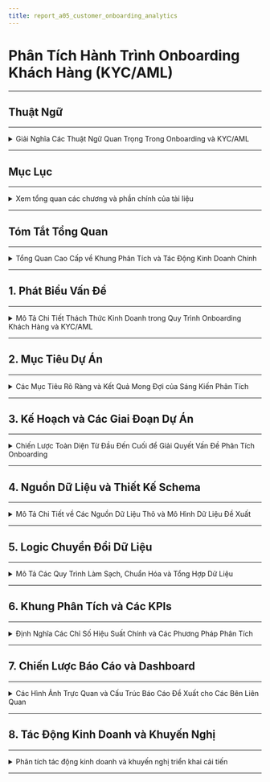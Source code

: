 ```yaml
---
title: report_a05_customer_onboarding_analytics
---
```


# Phân Tích Hành Trình Onboarding Khách Hàng (KYC/AML)

---
## Thuật Ngữ
---

<details>
<summary>Giải Nghĩa Các Thuật Ngữ Quan Trọng Trong Onboarding và KYC/AML</summary>

---


| **Thuật Ngữ**                          | **Định Nghĩa**                                                                 |
|---------------------------------------|--------------------------------------------------------------------------------|
| **A/B Testing**                       | Phương pháp thử nghiệm hai phiên bản để đo lường tác động của thay đổi.       |
| **abandonment_flag**                  | Biến đánh dấu người dùng đã từ bỏ quy trình tại một bước nào đó.              |
| **AML**                               | Anti-Money Laundering – Chống rửa tiền, đảm bảo khách hàng không liên quan đến hoạt động tài chính phi pháp. |
| **approval rate (Tỷ lệ chấp thuận)**  | Tỷ lệ hồ sơ người dùng được duyệt qua các bước xác minh.                      |
| **audit log / audit trail**           | Nhật ký ghi lại toàn bộ hành động để phục vụ kiểm toán và tuân thủ.           |
| **auto-approve rule**                 | Quy tắc cho phép tự động phê duyệt hồ sơ nếu thỏa điều kiện nhất định.        |
| **baseline metrics**                  | Chỉ số cơ sở trước khi áp dụng thay đổi, dùng để so sánh sau cải tiến.        |
| **business impact**                   | Tác động đến hoạt động hoặc mục tiêu kinh doanh.                              |
| **channel_id**                        | ID của kênh đăng ký, dùng trong phân tích attribution.                        |
| **churn**                             | Tỷ lệ người dùng rời bỏ hệ thống hoặc ngừng sử dụng dịch vụ.                  |
| **cohort**                            | Nhóm người dùng có chung đặc điểm hoặc thời điểm bắt đầu hành trình.          |
| **conversion (Chuyển đổi)**           | Tỷ lệ người dùng hoàn tất một bước hoặc toàn bộ quá trình onboarding.         |
| **CPA (Cost per Acquisition)**        | Chi phí để có được một người dùng mới (nếu tích hợp dữ liệu chi phí).         |
| **CSAT (Customer Satisfaction Score)**| Thước đo mức độ hài lòng của người dùng, thường thu thập qua khảo sát.        |
| **device_model**                      | Mẫu thiết bị người dùng sử dụng.                                               |
| **device_type**                       | Loại thiết bị người dùng sử dụng (Mobile, Desktop, Tablet...).                |
| **dim table**                         | Bảng dimension – chứa thông tin mô tả như người dùng, thiết bị, thời gian...  |
| **document rejection reason**         | Lý do cụ thể khiến giấy tờ bị từ chối trong quá trình KYC.                    |
| **drop-off**                          | Hiện tượng người dùng rời bỏ quy trình onboarding tại một bước cụ thể.        |
| **drop-off rate**                     | Phần trăm người dùng không hoàn thành một bước nào đó trong phễu onboarding.  |
| **duration_in_step_seconds**          | Thời gian người dùng ở lại tại một bước cụ thể trong quy trình onboarding.    |
| **event_name**                        | Tên của sự kiện trong log ứng dụng (VD: KYC_STARTED).                         |
| **face_match_score**                 | Điểm đo mức độ khớp giữa ảnh selfie và giấy tờ tùy thân.                      |
| **false negative**                    | Trường hợp hệ thống không phát hiện rủi ro mặc dù có.                         |
| **false positive**                    | Trường hợp hệ thống đánh dấu sai một hồ sơ là rủi ro.                         |
| **funnel conversion rate**            | Tỷ lệ chuyển đổi giữa các bước trong hành trình onboarding.                  |
| **geo_country / geo_city**            | Quốc gia / thành phố mà người dùng đang sinh sống hoặc đăng ký.               |
| **insight**                           | Thông tin có giá trị được rút ra từ dữ liệu để hỗ trợ ra quyết định.         |
| **internal_risk_score**               | Điểm rủi ro nội bộ do hệ thống đánh giá dựa trên các chỉ báo.                |
| **KYC**                               | Know Your Customer – Quy trình xác minh danh tính khách hàng theo quy định.  |
| **kyc_result**                        | Kết quả xác minh danh tính: Approved, Rejected, Pending...                    |
| **liveness_check**                    | Quy trình kiểm tra người dùng là người thật, không phải ảnh hoặc bot.         |
| **manual_review**                     | Quy trình đánh giá hồ sơ thủ công bởi con người.                              |
| **manual_review_queue_volume**        | Số lượng hồ sơ đang chờ xử lý thủ công tại một thời điểm.                     |
| **monitoring dashboard**              | Bảng điều khiển trực quan giúp theo dõi và giám sát hiệu suất theo thời gian. |
| **OCR**                               | Optical Character Recognition – Công nghệ đọc ký tự từ ảnh giấy tờ.           |
| **ocr_confidence**                    | Mức độ tin cậy của kết quả nhận dạng ký tự từ giấy tờ.                        |
| **ocr_status**                        | Trạng thái OCR: Success, Failure, Partial.                                    |
| **onboarding**                        | Quá trình đưa người dùng mới từ đăng ký đến khi có thể sử dụng đầy đủ dịch vụ.|
| **onboarding journey**                | Hành trình người dùng trải qua từ lúc đăng ký đến khi được kích hoạt hoàn toàn.|
| **onboarding_step**                  | Thứ tự các bước trong phễu onboarding.                                        |
| **operational efficiency**            | Hiệu quả vận hành, thể hiện qua năng suất và tối ưu hóa quy trình.            |
| **PEP**                               | Politically Exposed Person – Cá nhân có ảnh hưởng chính trị, cần giám sát chặt chẽ hơn. |
| **pep_flag / sanction_flag**          | Cờ đánh dấu người dùng nằm trong danh sách chính trị hoặc bị cấm vận.         |
| **phễu onboarding (Funnel)**          | Chuỗi các bước người dùng cần thực hiện trong quá trình onboarding.           |
| **registration_channel**              | Kênh mà người dùng bắt đầu đăng ký (Web, Mobile, Referral...).                |
| **registration_completion_rate**      | Tỷ lệ người dùng hoàn tất toàn bộ quy trình đăng ký.                          |
| **retry_count**                       | Số lần người dùng gửi lại giấy tờ xác minh.                                   |
| **risk_score**                        | Điểm đánh giá rủi ro tổng hợp của người dùng.                                 |
| **risk traceability**                 | Khả năng truy xuất các quyết định liên quan đến rủi ro từ dữ liệu gốc.        |
| **ROI (Return on Investment)**        | Lợi tức đầu tư – giá trị thu được so với chi phí bỏ ra cho cải tiến hoặc dự án.|
| **sanction match rate**               | Tỷ lệ người dùng khớp với danh sách trừng phạt.                               |
| **session_id**                        | Mã định danh của một phiên truy cập người dùng.                               |
| **stakeholder**                       | Bên liên quan – các cá nhân hoặc nhóm chịu ảnh hưởng bởi kết quả phân tích.   |
| **time_to_kyc_completion**            | Thời gian từ khi đăng ký đến khi hoàn tất xác minh danh tính.                |
| **time_to_kyc_success**               | Thời gian từ khi người dùng bắt đầu đến khi hoàn tất xác minh KYC.           |
| **user_id**                           | Mã định danh duy nhất của người dùng.                                         |


---
</details>

---
## Mục Lục
---
<details>
<summary>Xem tổng quan các chương và phần chính của tài liệu</summary>

---

- [Tóm Tắt Tổng Quan](#tóm-tắt-tổng-quan)
- [1. Phát Biểu Vấn Đề](#1-phát-biểu-vấn-đề)
- [2. Mục Tiêu Dự Án](#2-mục-tiêu-dự-án)
- [3. Kế Hoạch và Các Giai Đoạn Dự Án](#3-kế-hoạch-và-các-giai-đoạn-dự-án)
- [4. Nguồn Dữ Liệu và Thiết Kế Schema](#4-nguồn-dữ-liệu-và-thiết-kế-schema)
    - [4.1 – Nguồn Dữ Liệu Thô (Raw Data Sources)](#41--nguồn-dữ-liệu-thô-raw-data-sources)
    - [4.2 – Thiết Kế Schema Dữ Liệu Đề Xuất (Proposed Data Schema)](#42--thiết-kế-schema-dữ-liệu-đề-xuất-proposed-data-schema)
- [5. Logic Chuyển Đổi Dữ Liệu](#5-logic-chuyển-đổi-dữ-liệu)
    - [5.1 – Tổng Quan Về Luồng Dữ Liệu (Data Flow Overview)](#51--tổng-quan-về-luồng-dữ-liệu-data-flow-overview)
    - [5.2 – Chi Tiết Các Bước Chuyển Đổi (Detailed Transformation Steps)](#52--chi-tiết-các-bước-chuyển-đổi-detailed-transformation-steps)
        - [5.2.1 – Thu Thập Dữ Liệu Thô (Raw Data Ingestion)](#521--thu-thập-dữ-liệu-thô-raw-data-ingestion)
        - [5.2.2 – Làm Sạch & Chuẩn Hóa Dữ Liệu (Data Cleaning & Standardization)](#522--làm-sạch--chuẩn-hóa-dữ-liệu-data-cleaning--standardization)
        - [5.2.3 – Làm Giàu Dữ Liệu (Data Enrichment)](#523--làm-giàu-dữ-liệu-data-enrichment)
        - [5.2.4 – Xây Dựng Các Bảng Fact (Fact Table Construction)](#524--xây-dựng-các-bảng-fact-fact-table-construction)
        - [5.2.5 – Xây Dựng Các Bảng Dimension (Dimension Table Construction)](#525--xây-dựng-các-bảng-dimension-dimension-table-construction)
    - [5.3 – Đảm Bảo Chất Lượng Dữ Liệu (Data Quality Assurance)](#53--đảm-bảo-chất-lượng-dữ-liệu-data-quality-assurance)
    - [5.4 – Công Cụ và Công Nghệ Đề Xuất (Recommended Tools & Technologies)](#54--công-cụ-và-công-nghệ-đề-xuất-recommended-tools--technologies)
    - [5.5 – Tổng Kết Giai Đoạn Chuyển Đổi Dữ Liệu (Summary of Transformation Logic)](#55--tổng-kết-giai-đoạn-chuyển-đổi-dữ-liệu-summary-of-transformation-logic)
- [6. Khung Phân Tích và Các KPIs](#6-khung-phân-tích-và-các-kpis)
    - [6.1 – Mục Tiêu Phân Tích (Analytics Objectives)](#61--mục-tiêu-phân-tích-analytics-objectives)
    - [6.2 – Phân Tích Phễu Onboarding (Funnel Analysis)](#62--phân-tích-phễu-onboarding-funnel-analysis)
    - [6.3 – Chỉ Số KPI Cốt Lõi (Key Performance Indicators)](#63--chỉ-số-kpi-cốt-lõi-key-performance-indicators)
    - [6.4 – Phân Tích Hành Vi Người Dùng (User Behavior Analytics)](#64--phân-tích-hành-vi-người-dùng-user-behavior-analytics)
    - [6.5 – Phân Tích Tuân Thủ & Rủi Ro (Compliance & Risk Insights)](#65--phân-tích-tuân-thủ--rủi-ro-compliance--risk-insights)
- [7. Chiến Lược Báo Cáo và Dashboard](#7-chiến-lược-báo-cáo-và-dashboard)
    - [7.1 – Cấu Trúc Dashboard Đề Xuất Theo Chủ Đề (Theme-Oriented Dashboard Structure)](#71--cấu-trúc-dashboard-đề-xuất-theo-chủ-đề-theme-oriented-dashboard-structure)
    - [7.2 – Phân Loại Dashboard Theo Đối Tượng Người Dùng (Stakeholder-Oriented Dashboards)](#72--phân-loại-dashboard-theo-đối-tượng-người-dùng-stakeholder-oriented-dashboards)
    - [7.3 – Quy Ước Trực Quan Hóa Dữ Liệu (Visualization Guidelines)](#73--quy-ước-trực-quan-hóa-dữ-liệu-visualization-guidelines)
- [8. Tác Động Kinh Doanh và Khuyến Nghị](#8-tác-động-kinh-doanh-và-khuyến-nghị)
    - [8.1 – Khuyến Nghị Dựa Trên Phân Tích (Analysis-Driven Recommendations)](#81--khuyến-nghị-dựa-trên-phân-tích-analysis-driven-recommendations)
    - [8.2 – Tác Động Kinh Doanh Mong Đợi (Expected Business Impact)](#82--tác-động-kinh-doanh-mong-đợi-expected-business-impact)
    - [8.3 – Kế Hoạch Đo Lường và Theo Dõi (Measurement & Monitoring Plan)](#83--kế-hoạch-đo-lường-và-theo-dõi-measurement-monitoring-plan)

---

</details>

---
## Tóm Tắt Tổng Quan
---
<details>
<summary>Tổng Quan Cao Cấp về Khung Phân Tích và Tác Động Kinh Doanh Chính</summary>

---

- Báo cáo này tập trung vào phân tích hành trình `onboarding` và quy trình `KYC/AML` trong lĩnh vực tài chính, nhằm tối ưu chuyển đổi người dùng, tăng cường tuân thủ, và giảm thiểu rủi ro vận hành.

- Dựa trên bài toán giả định từ doanh nghiệp, nhóm phân tích đã thiết kế một hệ thống phân tích toàn diện, bao gồm:
  - **Lược đồ dữ liệu (schema)** chuẩn hóa theo mô hình Kim Tự Tháp (Star Schema).
  - **Pipeline xử lý dữ liệu** từ thu thập, làm sạch, đến xây dựng bảng `fact/dim`, kiểm soát chất lượng (DQA).
  - **Khung phân tích (Analytics Framework)** với các chỉ số KPI cốt lõi, phân tích hành vi, phân tích rủi ro.
  - **Dashboard theo chủ đề và người dùng**, hỗ trợ ra quyết định cho các bộ phận Điều hành, Vận hành, Risk, Marketing và Product.

- Từ các phân tích định lượng và định tính, báo cáo đưa ra **các khuyến nghị có thể hành động**, như cải tiến UI, tối ưu thuật toán OCR, tự động hóa duyệt hồ sơ rủi ro thấp.

- Các tác động kinh doanh mong đợi bao gồm:
  - **Tăng tỷ lệ chuyển đổi** người dùng đăng ký thành công.
  - **Giảm chi phí vận hành**, đặc biệt là chi phí xử lý thủ công.
  - **Cải thiện trải nghiệm người dùng** và mức độ hài lòng.
  - **Tăng cường hiệu quả quản lý rủi ro và tuân thủ** quy định pháp lý.

- Báo cáo này không chỉ cung cấp góc nhìn chiến lược, mà còn triển khai chi tiết về mặt kỹ thuật, quy trình và đo lường, sẵn sàng được ứng dụng vào thực tế hoặc mở rộng cho các dự án phân tích lớn hơn.

---

</details>


---

## 1. Phát Biểu Vấn Đề
---
<details>
<summary>Mô Tả Chi Tiết Thách Thức Kinh Doanh trong Quy Trình Onboarding Khách Hàng và KYC/AML</summary>

---

- **Tình Hình Hiện Tại:**
  - Nhiều khách hàng tiềm năng bắt đầu quy trình đăng ký nhưng bỏ dở giữa chừng.
  - Tồn tại các `điểm ma sát` đáng kể, đặc biệt trong các bước xác minh `KYC/AML` phức tạp.
- **Hậu Quả:**
  - `Mất Khách Hàng Tiềm Năng`: Ảnh hưởng trực tiếp đến việc thu hút người dùng và tăng trưởng kinh doanh.
  - `Tăng Chi Phí Vận Hành`: Do hỗ trợ thủ công, xác minh thất bại và xử lý lại.
  - `Trải Nghiệm Khách Hàng Chưa Tối Ưu`: Dẫn đến sự khó chịu của người dùng và ấn tượng ban đầu tiêu cực.
  - `Rủi Ro Tuân Thủ`: Quy trình `KYC/AML` kém hiệu quả tiềm ẩn rủi ro pháp lý và tuân thủ.
- **Thách Thức Chung:** Chúng ta thiếu hiểu biết rõ ràng, dựa trên dữ liệu về hành trình `onboarding` của khách hàng để xác định chính xác các `điểm đau` và tối ưu hóa quy trình một cách hiệu quả, đồng thời duy trì tuân thủ.

---

</details>

---

## 2. Mục Tiêu Dự Án
---
<details>
<summary>Các Mục Tiêu Rõ Ràng và Kết Quả Mong Đợi của Sáng Kiến Phân Tích</summary>

---

- **Mục Tiêu Chính:**
  - Xây dựng một hệ thống phân tích mạnh mẽ để có cái nhìn sâu sắc về hành trình `onboarding` của khách hàng.
  - Hệ thống này sẽ cho phép tối ưu hóa quy trình, giảm tỷ lệ bỏ cuộc và nâng cao trải nghiệm người dùng.
  - Đồng thời, đảm bảo tuân thủ đầy đủ các quy định `KYC/AML`.
- **Các Câu Hỏi Chính Cần Trả Lời:**
  - `Bước nào` trong quy trình `onboarding` có tỷ lệ bỏ cuộc cao nhất?
  - `Tại sao` người dùng lại bỏ dở quy trình tại những điểm cụ thể đó?
  - `Mất bao lâu` để một khách hàng hoàn tất toàn bộ luồng `onboarding` và xác minh?
  - `Những cải tiến khả thi nào` có thể được thực hiện để tinh gọn và đơn giản hóa quy trình mà không ảnh hưởng đến bảo mật và tuân thủ?

---

</details>

---

## 3. Kế Hoạch và Các Giai Đoạn Dự Án
---
<details>
<summary>Chiến Lược Toàn Diện Từ Đầu Đến Cuối để Giải Quyết Vấn Đề Phân Tích Onboarding</summary>

---

- Kế hoạch này phác thảo phương pháp tiếp cận 4 giai đoạn, tập trung vào việc biến dữ liệu thô thành thông tin chi tiết có thể hành động:

  ---

  #### Giai Đoạn 1: Thu Thập & Chuẩn Bị Dữ Liệu (Xây Dựng Nền Tảng)
  ---
  - **Những Gì Chúng Ta Sẽ Làm:**
    - Hợp tác với các nhóm kỹ thuật để xác định và thu thập tất cả dữ liệu liên quan đến đăng ký và xác minh khách hàng.
    - Ví dụ về dữ liệu:
      - `Thời điểm đăng ký của người dùng` (`timestamp`) (bắt đầu, hoàn thành từng bước).
      - `Các bước cụ thể đã hoàn thành` hoặc đã cố gắng thực hiện.
      - `Lỗi gặp phải` trong quá trình.
      - `Thời gian chờ đợi` cho mỗi bước xác minh.
      - `Kết quả xác minh` (thành công/thất bại, lý do thất bại).
      - `Nhật ký liên lạc` với người dùng (ví dụ: thông báo email/SMS).
    - Thiết kế một `sơ đồ dữ liệu` (`blueprint`) hoặc `schema` rõ ràng để dễ hiểu và sử dụng.
  - **Mục Tiêu:**
    - Đảm bảo có sẵn dữ liệu sạch, chính xác và có thể sử dụng được để phân tích.

  ---

  #### Giai Đoạn 2: Xây Dựng Khung Phân Tích (Vẽ Bức Tranh Toàn Cảnh)
  ---
  - **Những Gì Chúng Ta Sẽ Làm:**
    - Xây dựng các `phễu` (`funnels`) để trực quan hóa toàn bộ hành trình của khách hàng từ khi bắt đầu đăng ký đến khi kích hoạt tài khoản.
    - Định nghĩa các `chỉ số hiệu suất chính` (`KPIs`) như:
      - `Tỷ lệ chuyển đổi theo từng bước`.
      - `Thời gian trung bình để hoàn tất xác minh`.
      - `Tỷ lệ thất bại KYC` theo lý do.
      - `Chi phí trên mỗi lần onboarding thành công`.
    - Đề xuất các phương pháp `kiểm thử A/B` (`A/B testing`) cho các luồng `onboarding` khác nhau hoặc so sánh hiệu suất với các `benchmark`.
  - **Mục Tiêu:**
    - Xác định chính xác các bước gây tắc nghẽn và hiểu rõ tác động của chúng.

  ---

  #### Giai Đoạn 3: Phân Tích Chuyên Sâu & Xác Định Vấn Đề (Tìm Ra Gốc Rễ)
  ---
  - **Những Gì Chúng Ta Sẽ Làm:**
    - Thực hiện phân tích chuyên sâu để hiểu `tại sao` khách hàng bỏ cuộc.
    - Điều tra các yếu tố như:
      - Độ phức tạp của quy trình tải tài liệu.
      - Thời gian chờ đợi phản hồi.
      - Sự rõ ràng của hướng dẫn.
    - Phân tích các trường hợp `KYC/AML bị từ chối` để xác định các lý do phổ biến và đề xuất cải thiện quy trình tuân thủ.
  - **Mục Tiêu:**
    - Chỉ ra nguyên nhân gốc rễ của các vấn đề và các cơ hội cải thiện cụ thể.

  ---

  #### Giai Đoạn 4: Báo Cáo & Đề Xuất Giải Pháp (Biến Dữ Liệu Thành Hành Động)
  ---
  - **Những Gì Chúng Ta Sẽ Làm:**
    - Tổng hợp các phát hiện vào một báo cáo rõ ràng, dễ hiểu, tập trung vào các khuyến nghị có thể hành động.
    - Ví dụ về các khuyến nghị:
      - `Đơn giản hóa bước X` trong luồng.
      - `Tự động hóa kiểm tra Y`.
      - `Cải thiện thông báo cho người dùng` ở bước Z.
    - Phác thảo `Dashboard` (bảng điều khiển) để các nhóm liên quan có thể dễ dàng theo dõi hiệu suất theo thời gian thực.
  - **Mục Tiêu:**
    - Cung cấp thông tin chi tiết và giải pháp để các nhóm Sản phẩm, Marketing, Vận hành và Tuân thủ có thể cùng nhau hợp tác, nâng cao trải nghiệm khách hàng và hiệu quả kinh doanh.

  ---

- **Sử Dụng Công Cụ GenAI:**
  - Trong suốt tất cả các giai đoạn, các công cụ `GenAI` sẽ được tận dụng để tăng tốc độ phân tích, tạo báo cáo và đảm bảo độ chính xác, tối đa hóa hiệu quả và chất lượng đầu ra.

---

</details>

---
## 4. Nguồn Dữ Liệu và Thiết Kế Schema
---
<details>
<summary>Mô Tả Chi Tiết về Các Nguồn Dữ Liệu Thô và Mô Hình Dữ Liệu Đề Xuất</summary>

---

#### 4.1 – Nguồn Dữ Liệu Thô (Raw Data Sources)
---
- Để xây dựng khung phân tích hành trình `onboarding`, chúng ta cần thu thập dữ liệu từ nhiều hệ thống khác nhau trong quy trình đăng ký và xác minh.
- Dưới đây là các nhóm dữ liệu thô chính:

  ---

  ##### 🧾 Nhóm 1: Dữ Liệu Đăng Ký Người Dùng (User Registration Logs)
  ---
  - Bao gồm tất cả thông tin liên quan đến thời điểm người dùng bắt đầu quá trình đăng ký.
  - Trường dữ liệu quan trọng:
    - `user_id`: Mã định danh duy nhất
    - `registration_start_time`: Thời điểm bắt đầu đăng ký
    - `registration_channel`: Web / mobile / referral
    - `device_type`, `os_version`, `browser`: Dùng để phân tích hành vi thiết bị
    - `language`, `region`: Phục vụ phân tích theo địa lý

  ---

  ##### 🪪 Nhóm 2: Dữ Liệu Xác Minh Danh Tính (Identity Verification Logs)
  ---
  - Bao gồm thông tin giấy tờ người dùng cung cấp và quá trình xử lý `OCR`.
  - Trường dữ liệu chính:
    - `doc_type`: CMND / CCCD / Passport
    - `ocr_status`, `ocr_confidence`: Kết quả nhận dạng ký tự
    - `upload_time`, `verification_result`, `rejection_reason`
    - `retry_count`: Số lần thử lại (nếu có)

  ---

  ##### 🧠 Nhóm 3: Dữ Liệu Sinh Trắc (Biometric Verification)
  ---
  - Xác minh người thật (`liveness`) và đối chiếu khuôn mặt.
  - Trường dữ liệu:
    - `face_match_score`: Mức độ khớp khuôn mặt
    - `liveness_check_result`: true/false
    - `device_camera_quality`: chất lượng camera
    - `frame_blur_score`: đánh giá độ rõ ảnh
    - `action_prompt_passed`: có làm đúng yêu cầu (nhìn trái/phải...)

  ---

  ##### 🚦 Nhóm 4: Đánh Giá Rủi Ro & Tuân Thủ (Risk & Compliance)
  ---
  - Dữ liệu từ hệ thống chống rửa tiền (`AML`) và kiểm tra `PEP/sanction`.
  - Trường dữ liệu:
    - `pep_flag`, `sanction_flag`: Có nằm trong danh sách hay không
    - `internal_risk_score`: Điểm đánh giá nội bộ
    - `risk_decision`: approve / manual_review / reject
    - `manual_review_reason` (nếu có)

  ---

  ##### 💬 Nhóm 5: Nhật Ký Tương Tác & Giao Tiếp (User Communication Logs)
  ---
  - Ghi lại các lần gửi `email`, thông báo, chăm sóc người dùng.
  - Trường dữ liệu:
    - `email_sent`, `sms_sent`, `push_notification_sent`
    - `time_sent`, `user_response_time`
    - `support_ticket_opened`, `ticket_status`, `assigned_agent_id`

  ---

  ##### 📱 Nhóm 6: Hành Vi Ứng Dụng (App Event Logs)
  ---
  - Dữ liệu hành vi như mở `app`, thao tác ở từng bước `onboarding`.
  - Trường dữ liệu:
    - `screen_viewed`, `step_started`, `step_completed`
    - `timestamp`, `session_duration`, `abandonment_flag`

  ---

- Những nhóm dữ liệu này là nền tảng để thiết kế `schema`, xác định `funnel` và tính `KPI` trong các phần tiếp theo.

---
#### 4.2 – Thiết Kế Schema Dữ Liệu Đề Xuất (Proposed Data Schema)
---
- Để hỗ trợ phân tích hành trình `onboarding` khách hàng và `KYC/AML`, chúng ta đề xuất một mô hình dữ liệu tập trung, bao gồm các bảng được thiết kế để thu thập và tổ chức thông tin từ các nguồn dữ liệu thô khác nhau.
- Mục tiêu là tạo ra một `schema` rõ ràng, dễ truy vấn, giúp tính toán các chỉ số `KPI` và xây dựng `phễu` (`funnel`) một cách hiệu quả.
- Các bảng chính trong `schema` đề xuất của chúng ta bao gồm:

  ---

  ##### 📊 Bảng: `dim_users` (Thông tin Người Dùng)
  ---
  - **Mục đích:** Chứa các thông tin cơ bản và thuộc tính tĩnh của người dùng.
  - **Mối quan hệ:** Liên kết với tất cả các bảng khác thông qua `user_id`.
  - **Cấu trúc bảng:**

    | Tên Trường (Field Name) | Kiểu Dữ Liệu (Data Type) | Mô Tả (Description) |
    | :---------------------- | :----------------------- | :------------------ |
    | `user_id`               | `STRING`                 | `Khóa chính` (`Primary Key`), mã định danh duy nhất của người dùng. |
    | `registration_start_time` | `TIMESTAMP`              | Thời điểm khách hàng bắt đầu quá trình đăng ký tài khoản. |
    | `registration_channel`  | `STRING`                 | Kênh đăng ký ban đầu (ví dụ: `Web`, `Mobile App`, `Referral`, `Partnership`). |
    | `device_type`           | `STRING`                 | Loại thiết bị được sử dụng để đăng ký (`Mobile`, `Tablet`, `Desktop`). |
    | `os_version`            | `STRING`                 | Phiên bản hệ điều hành (`iOS 17`, `Android 13`, `Windows 10`). |
    | `browser_type`          | `STRING`                 | Loại trình duyệt (`Chrome`, `Safari`, `Firefox`). |
    | `language_preference`   | `STRING`                 | Ngôn ngữ mà người dùng đã chọn hoặc hệ thống phát hiện. |
    | `geo_country`           | `STRING`                 | Quốc gia của người dùng dựa trên IP hoặc thông tin đăng ký ban đầu. |
    | `email`                 | `STRING`                 | Địa chỉ email được sử dụng khi đăng ký (có thể được mã hóa/băm để bảo mật). |
    | `phone_number`          | `STRING`                 | Số điện thoại được sử dụng (có thể được mã hóa/băm). |
    | `account_status`        | `STRING`                 | Trạng thái tài khoản hiện tại (`Pending`, `Verified`, `Rejected`, `Suspended`). |
    | `registration_completion_time` | `TIMESTAMP`         | Thời điểm người dùng hoàn tất quá trình đăng ký cơ bản. |

  ---

  ##### 📈 Bảng: `fact_onboarding_events` (Các Sự Kiện Hành Trình Onboarding)
  ---
  - **Mục đích:** Ghi lại từng sự kiện hoặc bước mà người dùng thực hiện trong quá trình `onboarding`. Đây là bảng chính để xây dựng `phễu` (`funnel`).
  - **Mối quan hệ:** Liên kết với `dim_users` qua `user_id`.
  - **Cấu trúc bảng:**

    | Tên Trường (Field Name) | Kiểu Dữ Liệu (Data Type) | Mô Tả (Description) |
    | :---------------------- | :----------------------- | :------------------ |
    | `event_id`              | `STRING`                 | `Khóa chính`, mã định danh duy nhất cho mỗi sự kiện. |
    | `user_id`               | `STRING`                 | `Khóa ngoại` (`Foreign Key`), liên kết đến `dim_users`. |
    | `event_timestamp`       | `TIMESTAMP`              | Thời điểm chính xác xảy ra sự kiện. |
    | `event_name`            | `STRING`                 | Tên của sự kiện (`KYC_STARTED`, `ID_DOCUMENT_UPLOADED`, `LIVENESS_CHECK_FAILED`, `ACCOUNT_ACTIVATED`). |
    | `onboarding_step`       | `INT`                    | Số thứ tự của bước trong hành trình `onboarding` (ví dụ: `1` cho đăng ký, `2` cho tải giấy tờ). |
    | `step_description`      | `STRING`                 | Mô tả chi tiết về bước `onboarding`. |
    | `event_status`          | `STRING`                 | Trạng thái của sự kiện (`SUCCESS`, `FAILURE`, `PENDING`, `RETRY`). |
    | `error_code`            | `STRING`                 | Mã lỗi (nếu có) khi sự kiện thất bại. |
    | `error_message`         | `STRING`                 | Mô tả lỗi dễ hiểu (nếu có). |
    | `session_id`            | `STRING`                 | `ID` của phiên làm việc mà sự kiện xảy ra. |
    | `duration_in_step_seconds` | `INT`                 | Thời gian người dùng ở lại trong bước này trước khi chuyển tiếp hoặc thoát. |

  ---

  ##### 📋 Bảng: `fact_kyc_verification_details` (Chi Tiết Xác Minh KYC)
  ---
  - **Mục đích:** Lưu trữ thông tin chi tiết về từng lần nộp/xác minh giấy tờ và sinh trắc học.
  - **Mối quan hệ:** Liên kết với `dim_users` qua `user_id`.
  - **Cấu trúc bảng:**

    | Tên Trường (Field Name) | Kiểu Dữ Liệu (Data Type) | Mô Tả (Description) |
    | :---------------------- | :----------------------- | :------------------ |
    | `kyc_submission_id`     | `STRING`                 | `Khóa chính`, mã định danh duy nhất cho mỗi lần nộp `KYC`. |
    | `user_id`               | `STRING`                 | `Khóa ngoại`, liên kết đến `dim_users`. |
    | `submission_timestamp`  | `TIMESTAMP`              | Thời điểm người dùng gửi thông tin `KYC`. |
    | `document_type`         | `STRING`                 | Loại giấy tờ được nộp (`Passport`, `National ID`, `Driver's License`). |
    | `ocr_status`            | `STRING`                 | Trạng thái nhận dạng `OCR` (`Success`, `Failure`, `Partial`). |
    | `ocr_confidence_score`  | `FLOAT`                  | Điểm tin cậy của kết quả `OCR` (0.0 - 1.0). |
    | `face_match_score`      | `FLOAT`                  | Điểm khớp khuôn mặt từ ảnh giấy tờ và ảnh `liveness` (0.0 - 1.0). |
    | `liveness_check_result` | `BOOLEAN`                | Kết quả kiểm tra người thật (`true` nếu là người thật). |
    | `kyc_result`            | `STRING`                 | Kết quả xác minh cuối cùng (`Approved`, `Rejected`, `Under Review`, `Retry Needed`). |
    | `rejection_reason`      | `ARRAY<STRING>`          | Danh sách các lý do từ chối (ví dụ: `Blurred Document`, `Face Mismatch`, `Document Expired`). |
    | `processing_time_seconds` | `INT`                  | Thời gian xử lý `KYC` tự động/thủ công. |
    | `agent_id`              | `STRING`                 | `ID` của nhân viên xử lý thủ công (nếu có). |
    | `number_of_retries`     | `INT`                    | Số lần người dùng phải nộp lại `KYC` cho lần này. |

  ---

  ##### 🚨 Bảng: `fact_risk_assessments` (Đánh Giá Rủi Ro)
  ---
  - **Mục đích:** Ghi lại kết quả các đánh giá rủi ro `AML`/`PEP`/`Sanction` cho người dùng.
  - **Mối quan hệ:** Liên kết với `dim_users` qua `user_id`.
  - **Cấu trúc bảng:**

    | Tên Trường (Field Name) | Kiểu Dữ Liệu (Data Type) | Mô Tả (Description) |
    | :---------------------- | :----------------------- | :------------------ |
    | `risk_assessment_id`    | `STRING`                 | `Khóa chính`, mã định danh duy nhất cho mỗi lần đánh giá rủi ro. |
    | `user_id`               | `STRING`                 | `Khóa ngoại`, liên kết đến `dim_users`. |
    | `assessment_timestamp`  | `TIMESTAMP`              | Thời điểm đánh giá rủi ro được thực hiện. |
    | `risk_score`            | `INT`                    | Điểm rủi ro tổng thể của người dùng (ví dụ: 1-100). |
    | `pep_flag`              | `BOOLEAN`                | `True` nếu người dùng được xác định là `PEP` (Người có ảnh hưởng chính trị). |
    | `sanction_flag`         | `BOOLEAN`                | `True` nếu người dùng nằm trong danh sách trừng phạt. |
    | `aml_status`            | `STRING`                 | Trạng thái kiểm tra `AML` (`Clear`, `Match Found`, `Under Investigation`). |
    | `final_risk_decision`   | `STRING`                 | Quyết định rủi ro cuối cùng (`Approved`, `Manual Review`, `Rejected`). |
    | `decision_reason`       | `ARRAY<STRING>`          | Các lý do cụ thể cho quyết định rủi ro. |

  ---

  ##### 📧 Bảng: `fact_user_communications` (Tương Tác & Giao Tiếp Người Dùng)
  ---
  - **Mục đích:** Ghi lại tất cả các thông điệp hệ thống hoặc từ bộ phận hỗ trợ gửi đến người dùng trong quá trình `onboarding`.
  - **Mối quan hệ:** Liên kết với `dim_users` qua `user_id`.
  - **Cấu trúc bảng:**

    | Tên Trường (Field Name) | Kiểu Dữ Liệu (Data Type) | Mô Tả (Description) |
    | :---------------------- | :----------------------- | :------------------ |
    | `communication_id`      | `STRING`                 | `Khóa chính`, mã định danh duy nhất cho mỗi lần giao tiếp. |
    | `user_id`               | `STRING`                 | `Khóa ngoại`, liên kết đến `dim_users`. |
    | `communication_timestamp` | `TIMESTAMP`            | Thời điểm gửi tin nhắn/thông báo. |
    | `communication_type`    | `STRING`                 | Loại giao tiếp (`Email`, `SMS`, `Push Notification`, `In-App Message`). |
    | `message_content`       | `STRING`                 | Nội dung chính của tin nhắn (có thể cắt ngắn hoặc mã hóa). |
    | `delivery_status`       | `STRING`                 | Trạng thái gửi (`Sent`, `Delivered`, `Failed`, `Opened`). |
    | `user_interaction_status` | `STRING`               | Trạng thái tương tác của người dùng (`Clicked`, `Ignored`, `Responded`). |
    | `support_ticket_id`     | `STRING`                 | `ID` của `ticket` hỗ trợ liên quan (nếu có). |

  ---
  ##### 📄 Bảng: `fact_manual_review_logs` (Nhật Ký Duyệt Thủ Công)
  ---
  - **Mục đích:** Ghi lại thông tin chi tiết về quá trình duyệt `KYC` thủ công bởi nhân viên.
  - **Mối quan hệ:** Liên kết với `dim_users` qua `user_id` và có thể liên kết với `fact_kyc_verification_details` qua `kyc_submission_id`.
  - **Cấu trúc bảng:**

    | Tên Trường (Field Name) | Kiểu Dữ Liệu (Data Type) | Mô Tả (Description) |
    | :---------------------- | :----------------------- | :------------------ |
    | `review_id`             | `STRING`                 | `Khóa chính`, mã định danh duy nhất cho mỗi lần duyệt thủ công. |
    | `user_id`               | `STRING`                 | `Khóa ngoại`, liên kết đến `dim_users`. |
    | `kyc_submission_id`     | `STRING`                 | `Khóa ngoại`, liên kết đến `fact_kyc_verification_details`. |
    | `review_start_time`     | `TIMESTAMP`              | Thời điểm bắt đầu quá trình duyệt. |
    | `review_end_time`       | `TIMESTAMP`              | Thời điểm kết thúc quá trình duyệt. |
    | `review_result`         | `STRING`                 | Kết quả duyệt (`Approved`, `Rejected`, `Needs More Info`). |
    | `review_notes`          | `STRING`                 | Ghi chú của người duyệt về trường hợp này. |
    | `reviewer_id`           | `STRING`                 | `ID` của nhân viên thực hiện duyệt. |

  ---

  ##### 📊 Sơ đồ quan hệ giữa các bảng (ERD)
  ---

  ```mermaid
  erDiagram
      dim_users ||--o{ fact_onboarding_events : has
      dim_users ||--o{ fact_kyc_verification_details : has
      dim_users ||--o{ fact_risk_assessments : has
      dim_users ||--o{ fact_user_communications : has
      dim_users ||--o{ fact_manual_review_logs : has
      fact_kyc_verification_details ||--o{ fact_manual_review_logs : triggers
  ```
---
- Với thiết kế schema như trên, chúng ta có thể dễ dàng xây dựng các truy vấn phục vụ phân tích funnel (`drop-off rate`, `completion rate`), phân tích thời gian (`time-to-verify`), cũng như đánh giá hiệu quả quy trình `KYC/AML` và `manual review`.
- Đây là nền tảng vững chắc cho các bước xử lý tiếp theo: logic biến đổi dữ liệu, tính KPI và xây dựng dashboard.

---

</details>

---

## 5. Logic Chuyển Đổi Dữ Liệu
---
<details>
<summary>Mô Tả Các Quy Trình Làm Sạch, Chuẩn Hóa và Tổng Hợp Dữ Liệu</summary>

---
#### 5.1 – Tổng Quan Về Luồng Dữ Liệu (Data Flow Overview)
---

- Mục tiêu của phần này là cung cấp một cái nhìn toàn cảnh về quá trình dữ liệu được thu thập, xử lý và chuyển đổi để phục vụ phân tích hành trình `onboarding` khách hàng và `KYC/AML`.
- Luồng dữ liệu được thiết kế theo mô hình `ELT (Extract, Load, Transform)` hiện đại, cho phép linh hoạt trong việc xử lý dữ liệu quy mô lớn trên nền tảng `cloud data warehouse`.
- Các giai đoạn chính của luồng dữ liệu bao gồm:

  - **1. Thu Thập Dữ Liệu Thô (Raw Data Ingestion):**
    - Dữ liệu được thu thập liên tục hoặc theo đợt từ các hệ thống nguồn khác nhau như: hệ thống đăng ký, hệ thống `KYC/Biometric`, hệ thống `Risk/Compliance`, hệ thống giao tiếp, và nhật ký sự kiện ứng dụng.
    - Phương thức thu thập đa dạng bao gồm `API integration`, `database replication`, và `log forwarding`.

  - **2. Khu Vực Lưu Trữ Dữ Liệu Thô (Raw Data Landing Zone / Data Lake):**
    - Dữ liệu thô được lưu trữ nguyên trạng tại đây, thường là trên các dịch vụ `Cloud Storage` (ví dụ: `GCS`, `S3`), đảm bảo tính toàn vẹn và khả năng `re-processing` khi cần.

  - **3. Tải Dữ Liệu Vào Kho Dữ Liệu (Data Loading to Data Warehouse):**
    - Dữ liệu từ `Landing Zone` được tải vào một `Data Warehouse` mạnh mẽ (`Google BigQuery`, Snowflake, Redshift), tạo nền tảng cho các bước chuyển đổi hiệu suất cao.

  - **4. Chuyển Đổi Dữ Liệu (Data Transformation):**
    - Giai đoạn này thực hiện các phép làm sạch, chuẩn hóa, làm giàu và tổng hợp dữ liệu ngay trong `Data Warehouse` để xây dựng các bảng `dim` và `fact` theo `schema` đã thiết kế.

  - **5. Lớp Dữ Liệu Phân Tích (Analytical Data Layer):**
    - Các bảng `dim` và `fact` đã được xử lý và tối ưu hóa nằm trong `Data Warehouse`, sẵn sàng cho các mục đích phân tích và báo cáo.

  - **6. Lớp Tiêu Thụ Dữ Liệu (Data Consumption / Reporting):**
    - Dữ liệu từ lớp phân tích được sử dụng bởi các công cụ `Business Intelligence` (BI) để tạo ra các `dashboard`, báo cáo và tính toán các `KPI`.

- Luồng dữ liệu tổng quát có thể được hình dung qua sơ đồ sau:
---

  ```mermaid
    flowchart TD
  subgraph Source_Systems [Hệ thống nguồn]
    A[Hệ thống đăng ký] --> RawData
    B[Hệ thống KYC/Biometric] --> RawData
    C[Hệ thống Risk/Compliance] --> RawData
    D[Hệ thống Giao tiếp] --> RawData
    E[App Event Logs] --> RawData
    F[Hệ thống Duyệt thủ công] --> RawData
  end

  RawData["Khu vực lưu trữ dữ liệu thô (GCS/S3)"] --> Load["Tải vào Data Warehouse (BigQuery)"]
  Load --> Transform["Chuyển đổi dữ liệu (dbt/SQL)"]
  Transform --> AnalyticalLayer["Lớp dữ liệu phân tích (Dim & Fact Tables)"]
  AnalyticalLayer --> Consumption["Báo cáo & Dashboard (Looker Studio/Power BI)"]
  ```
---

- Luồng dữ liệu này được thiết kế để đảm bảo tính toàn vẹn, khả năng mở rộng và hiệu quả, cung cấp nền tảng vững chắc cho mọi hoạt động phân tích về hành trình `onboarding` khách hàng.

---
#### 5.2 – Chi Tiết Các Bước Chuyển Đổi (Detailed Transformation Steps)
---

##### 5.2.1 – Thu Thập Dữ Liệu Thô (Raw Data Ingestion)
---

<details>
<summary>Mô tả cách dữ liệu thô được thu thập từ nhiều hệ thống nguồn</summary>

---

- Giai đoạn đầu tiên trong pipeline ELT là **thu thập dữ liệu thô từ các hệ thống nguồn**, đảm bảo dữ liệu đầy đủ và chính xác cho các bước xử lý tiếp theo.
- Dữ liệu đến từ **nhiều hệ thống phân tán**, mỗi hệ thống có định dạng và tốc độ cập nhật khác nhau.

- **Hệ thống nguồn chính:**
    - Dữ liệu được thu thập từ các nhóm hệ thống sau:
        - **Hệ thống Đăng ký người dùng**: thông tin hồ sơ và thời điểm bắt đầu hành trình onboarding.
        - **Hệ thống KYC & Biometric**: bao gồm ảnh giấy tờ, trạng thái OCR, kết quả kiểm tra khuôn mặt và liveness.
        - **Hệ thống Risk & Compliance**: dữ liệu PEP/sanction, điểm rủi ro nội bộ, kết quả đánh giá.
        - **Hệ thống Giao tiếp & CSKH**: email, SMS, push notification, nhật ký ticket hỗ trợ.
        - **Ứng dụng & Mobile App**: dữ liệu sự kiện hành vi như chuyển bước, thoát giữa chừng, thời lượng thao tác.

- **Phương thức thu thập đề xuất:**

| Loại nguồn | Phương thức tích hợp | Công nghệ phù hợp |
|------------|----------------------|--------------------|
| API endpoints | Tự động gọi API định kỳ hoặc theo sự kiện | `Airflow`, `Cloud Functions` |
| Database logs | Realtime streaming hoặc CDC (Change Data Capture) | `Debezium`, `Kafka`, `BigQuery Data Transfer` |
| File-based logs | Tải theo lô (batch) từ storage (CSV, JSON, Parquet) | `Cloud Storage + dbt`, `Fivetran` |
| Event tracking | Gửi từ client/app theo sự kiện | `Segment`, `Snowplow`, `GA4`, `Firebase` |
| Manual review logs | Nhập tay hoặc đồng bộ từ hệ thống CRM nội bộ | `CSV`, `Google Sheets`, `App Script` |

- **Các điểm cần lưu ý:**
    - Đảm bảo **định danh người dùng thống nhất** (`user_id`) giữa các hệ thống (dùng UUID hoặc hashed ID).
    - Tất cả thời gian phải được **chuyển đổi sang UTC** để đồng bộ khi phân tích.
    - Dữ liệu thô nên được lưu vào **Landing Zone** theo format nguyên gốc, không biến đổi, để đảm bảo khả năng xử lý lại (`replayable`) và kiểm tra sai lệch.
...

---

- Giai đoạn thu thập dữ liệu là nền tảng quan trọng, ảnh hưởng trực tiếp đến độ tin cậy của hệ thống phân tích. Việc thiết kế ingestion pipeline phải đảm bảo:
  - Tự động hóa cao
  - Kiểm soát lỗi tốt
  - Dễ mở rộng khi hệ thống tăng trưởng

---
</details>


---
##### 5.2.2 – Làm Sạch & Chuẩn Hóa Dữ Liệu (Data Cleaning & Standardization)
---

<details>
<summary>Mô tả các quy trình làm sạch, chuẩn hóa và xử lý dữ liệu thô để đảm bảo chất lượng và tính nhất quán</summary>

---

- Mục tiêu của giai đoạn này là biến dữ liệu thô, có thể lộn xộn và không nhất quán, thành một định dạng sạch sẽ, chuẩn hóa và sẵn sàng cho phân tích.
- Đây là bước cực kỳ quan trọng vì nếu đầu vào là dữ liệu "rác" (Garbage In), thì đầu ra của phân tích cũng sẽ sai lệch nghiêm trọng (Garbage Out).

---

##### 🎯 Lý do cần làm sạch và chuẩn hóa

| Vấn đề phổ biến | Hậu quả nếu không xử lý |
|------------------|--------------------------|
| Dữ liệu thiếu / NULL | Gây sai lệch thống kê, lỗi khi join bảng |
| Định dạng không chuẩn | Không thể chuyển đổi hoặc so sánh |
| Trùng lặp bản ghi | Gây trùng đếm, sai kết quả phân tích |
| Giá trị ngoại lệ | Kéo lệch trung bình, gây hiểu nhầm |
| Không thống nhất | Gây khó khăn khi lọc, phân nhóm |

---

##### 🧹 Các bước làm sạch dữ liệu

| Vấn đề | Phương pháp xử lý |
|--------|--------------------|
| **NULL/thiếu dữ liệu** | Gán mặc định (`unknown`), loại bỏ nếu critical, đánh cờ `is_incomplete` |
| **Trùng lặp bản ghi** | Xác định dựa trên `user_id + event_name + timestamp`, giữ bản mới nhất |
| **Giá trị bất hợp lệ** | Dùng kiểm tra biên (boundary check), loại bỏ hoặc đánh cờ `invalid` |
| **Timestamp sai** | Chuẩn hóa về `UTC`, bỏ bản ghi có timestamp tương lai quá xa |
| **Dữ liệu phân tán** | Gộp trường tương đương, chuẩn hóa biến thể tên |

---

##### 🛠 Chuẩn hóa định dạng và chuỗi

| Đối tượng | Quy tắc chuẩn hóa |
|----------|--------------------|
| **Text fields** | lowercase hóa, trim space, viết hoa chuẩn (`Ho Chi Minh`) |
| **Country / Region** | Ánh xạ về ISO-3166 (`VN`, `Viet Nam`, `Vietnam` → `Vietnam`) |
| **Device / OS / Browser** | Dùng bảng mapping chuẩn (`chrome`, `iOS 17`, `Android`) |
| **Thời gian** | Chuyển về `ISO 8601` UTC (`2025-06-17T08:00:00Z`) |
| **Mã định danh** | Format chuẩn: UUID hoặc hashed, không rỗng, không trùng |

---

##### 🔧 Công cụ và kỹ thuật được đề xuất

| Công đoạn | Công cụ đề xuất |
|-----------|------------------|
| Làm sạch cơ bản | SQL (BigQuery Standard SQL) |
| Chuẩn hóa chuỗi | Python (`pandas`, `str.lower()`, `regex`, `fuzzywuzzy`) |
| Phát hiện trùng | `ROW_NUMBER() OVER`, `DISTINCT`, `pandas.duplicated()` |
| Kiểm tra thời gian | `TIMESTAMP_DIFF`, kiểm tra `> NOW()` |
| Mapping chuẩn | Python dict / SQL CASE / JOIN bảng tham chiếu |

---

- Ngoài ra, cần thêm cột **đánh cờ chất lượng** vào bảng dữ liệu để phân tích sau này, ví dụ:
  - `is_valid` (TRUE/FALSE)
  - `data_quality_flag`
  - `cleaning_note`

- Việc làm sạch và chuẩn hóa không chỉ giúp tạo ra dữ liệu tin cậy, mà còn làm nền tảng cho việc xây dựng bảng `fact`/`dim` chất lượng cao và KPI chính xác.

---
</details>


---
##### 5.2.3 – Làm Giàu Dữ Liệu (Data Enrichment)
---

<details>
<summary>Bổ sung thông tin bổ trợ vào dữ liệu để nâng cao giá trị phân tích</summary>

---

- Sau khi dữ liệu được làm sạch và chuẩn hóa, bước tiếp theo là **làm giàu dữ liệu** (enrichment).
- Mục tiêu của giai đoạn này là bổ sung thêm các trường thông tin có giá trị phân tích cao, phục vụ trực tiếp cho việc tính toán `KPIs`, theo dõi hành vi người dùng, và phân khúc hiệu quả.

---

##### 🔍 Các chiến lược enrichment phổ biến

| Nhóm dữ liệu | Kỹ thuật làm giàu áp dụng |
|-------------|---------------------------|
| **User registration** | Tính `registration_duration` = `completion_time - start_time` |
| **Device & region** | Tra cứu `geo-IP`, phân tích thiết bị từ `User-Agent` |
| **App events** | Gắn `event_stage`, tính `step_duration` trung bình |
| **KYC/AML** | Tính `is_high_risk_user`, phân loại `risk_level` |
| **Communication** | Xác định `response_delay_bucket`, hành vi phản hồi |
| **Session** | Tính toán `session_count`, `avg_session_duration` |

---

##### 🧠 Enrichment theo logic kinh doanh

- Phân khúc người dùng: theo quốc gia, thiết bị, nguồn kênh đăng ký
- Cohort tuần đăng ký: `W25_2025`
- Cờ hành vi đặc biệt: `first_pass_KYC`, `likely_churn = true`

---

##### 🛠 Công cụ hỗ trợ

| Mục đích | Công cụ gợi ý |
|---------|---------------|
| Enrich dạng text | SQL `LOWER()`, `REGEXP`, Python `re` |
| Ghép bảng | SQL `JOIN`, `LEFT JOIN` |
| Phân loại logic | SQL `CASE`, Python `if-else` |
| Kết nối API ngoài | Python `requests`, Spark `UDF` |

---

📌 **Xem thêm các chiến lược nâng cao bên dưới**:

</details>

<details>
<summary>📌 Chi tiết mở rộng: Các chiến lược enrichment nâng cao</summary>

---

##### ✅ Enrichment từ nguồn ngoài

##### 🌍 Vị trí địa lý từ IP
- **Cách làm**: IP → country, city, timezone
- **Nguồn**: MaxMind GeoIP2, IP2Location API
- **Lý do**: phân tích drop-off theo vùng, compliance địa phương

##### 💻 Thiết bị & hệ điều hành
- Trích từ User-Agent string
- Ví dụ enrich thêm: `device_category`, `os_version`, `browser_family`
- Hữu ích để kiểm tra liệu tỷ lệ thất bại KYC có liên quan đến thiết bị?

##### 📣 Thông tin chiến dịch Marketing
- Source/medium/campaign từ Firebase, Adjust
- Gắn thêm trường: `marketing_channel`, `is_paid_user`

---

##### ✅ Enrichment tính toán nội bộ

| Trường mới | Mô tả | Mục tiêu |
|------------|--------|----------|
| `duration_in_step_seconds` | Thời gian mỗi bước | UX tracking |
| `kyc_attempt_number` | Tổng lần gửi lại | Đánh giá friction |
| `risk_level_category` | Nhóm hóa risk_score | Báo cáo dễ hiểu hơn |
| `day_of_week`, `hour_of_day` | Trích từ timestamp | Phân tích theo hành vi giờ/ngày |
| `kyc_verification_status_granular` | Chi tiết hóa trạng thái KYC | Nhìn rõ điểm nghẽn |

---

##### ✅ Kỹ thuật chuyên sâu

- **User-defined enrichment logic**: gắn `user_type` = `trusted`, `new`, `risky`
- **Predictive enrichment** (gợi ý nếu đi xa hơn): Xác suất `conversion_likelihood`, `likely_to_drop`

---

- Các enrichment này giúp tạo thêm bối cảnh cho phân tích, góp phần làm **phễu onboarding chính xác hơn**, **phân tích cohort sâu hơn**, và hỗ trợ **ra quyết định kinh doanh hiệu quả**.

---
</details>


---
##### 5.2.4 – Xây Dựng Các Bảng Fact (Fact Table Construction)
---

<details>
<summary>Mô tả logic và các bước để tạo ra các bảng fact từ dữ liệu đã được làm sạch và làm giàu</summary>

---

- Các bảng **fact** lưu trữ dữ liệu định lượng hoặc sự kiện theo dòng thời gian, là nền tảng cho hầu hết các phân tích như: `funnel`, `conversion rate`, `drop-off analysis`, `retention`, `failure reason`, `risk decision`, v.v.
- Chúng có **khóa ngoại `user_id`** liên kết đến `dim_users` và thường gắn với thời gian (`timestamp`) để phân tích theo phiên/chu kỳ.

---

##### ✅ Các bảng fact chính cần xây dựng

---

##### 📊 `fact_onboarding_events` – Các sự kiện trong hành trình Onboarding

- **Nguồn dữ liệu:** Nhật ký sự kiện từ app/web (`app_event_logs`)
- **Mỗi bản ghi:** Một hành động cụ thể của người dùng trong hành trình onboarding

| Trường | Diễn giải logic |
|--------|------------------|
| `event_name` | Được ánh xạ từ mã sự kiện gốc, chuẩn hóa thành nhóm `KYC_STARTED`, `ID_UPLOAD`, `LIVENESS_PASS`, `ACCOUNT_ACTIVATED`, v.v. |
| `onboarding_step` | Gán số thứ tự cho từng bước trong phễu onboarding (ví dụ: `1` = đăng ký, `2` = upload giấy tờ) |
| `duration_in_step_seconds` | Tính toán bằng `event_end_time - event_start_time` hoặc thời gian giữa hai sự kiện |
| `event_status` | Gắn nhãn `SUCCESS`, `FAILURE`, `PENDING`, `RETRY` |
| `error_code`, `error_message` | Lấy từ hệ thống khi bước thất bại |
| `session_id`, `device_type` | Từ app logs hoặc cookie headers |

- **Phép tổng hợp:** Có thể `COUNT(DISTINCT step)` để tính tỷ lệ hoàn tất.

---

##### 📋 `fact_kyc_verification_details` – Chi tiết quá trình KYC

- **Nguồn dữ liệu:** Hệ thống xác minh giấy tờ, OCR, liveness
- **Mỗi bản ghi:** Một lần gửi thông tin xác minh

| Trường | Diễn giải logic |
|--------|------------------|
| `kyc_submission_id` | Mã hóa từ hệ thống nội bộ hoặc UUID |
| `document_type`, `ocr_status`, `face_match_score` | Trích xuất từ kết quả trả về của provider |
| `kyc_result` | Mapping lại trạng thái thô thành `Approved`, `Rejected`, `Retry`, `Under Review` |
| `rejection_reason` | Có thể là `ARRAY<STRING>` nếu lý do phức tạp |
| `number_of_retries` | Tính bằng `COUNT(*)` theo `user_id` |
| `processing_time_seconds` | `submission_end_time - start_time`, hoặc thời gian hệ thống xử lý log |

- **Gắn cờ enrichment:** `is_first_pass_success = TRUE` nếu chỉ có 1 bản ghi và `kyc_result = Approved`

---

##### 🚨 `fact_risk_assessments` – Đánh giá rủi ro AML/PEP

- **Nguồn dữ liệu:** Hệ thống risk scoring nội bộ, hoặc tích hợp bên ngoài (API sanction check)
- **Mỗi bản ghi:** Một lượt đánh giá rủi ro trên user

| Trường | Diễn giải |
|--------|-----------|
| `risk_score` | 0–100, từ hệ thống scoring |
| `pep_flag`, `sanction_flag` | Boolean |
| `final_risk_decision` | Mapping `Clear`, `Review`, `Reject` |
| `decision_reason` | `ARRAY<STRING>` nếu có nhiều lý do |

---

##### 💬 `fact_user_communications` – Tương tác với người dùng

- **Nguồn dữ liệu:** CRM, hệ thống gửi Email/SMS, ticket support
- **Mỗi bản ghi:** Một lượt gửi thông báo hoặc phản hồi hỗ trợ

| Trường | Diễn giải |
|--------|-----------|
| `communication_type` | `Email`, `Push`, `In-app`, `SMS` |
| `delivery_status` | `Delivered`, `Failed`, `Opened` |
| `user_interaction_status` | Gắn enrichment `Clicked`, `Ignored`, `Responded` |
| `support_ticket_id` | Liên kết đến bảng `ticket`, nếu có |

---

##### 📎 `fact_manual_review_logs` – Lượt xử lý thủ công

- **Nguồn:** Hệ thống nội bộ ghi lại các hành động của đội kiểm duyệt người thật
- **Mỗi bản ghi:** Một lượt truy cập hồ sơ để xem xét bằng tay

| Trường | Diễn giải |
|--------|-----------|
| `reviewer_id` | Mã hóa ID nhân sự xử lý |
| `action_type` | `Approve`, `Escalate`, `Reject` |
| `notes`, `review_duration` | Dữ liệu vận hành dùng để đánh giá năng suất & consistency |

---

##### 🔗 Mối quan hệ với Dimension Tables

- Mỗi bảng fact sẽ có các khóa ngoại:  
  - `user_id` → `dim_users`  
  - `session_id` → (nếu cần, tách bảng `dim_sessions`)  
  - `document_type`, `communication_type`, v.v. có thể là `dim_code` (tùy dự án)

---

##### 🛠 Công cụ / Kỹ thuật thực hiện

| Bước | Công cụ gợi ý |
|------|----------------|
| Join, transform | SQL (BigQuery), dbt |
| Xử lý enrich phức tạp | Python (pandas), Spark |
| Tự động hóa ETL | dbt model, Airflow DAG |
| Kiểm tra | Great Expectations, dbt tests |

---

- Việc xây dựng tốt các bảng fact giúp **rút ngắn thời gian phân tích**, **giảm lỗi logic**, và **mở rộng được hệ thống phân tích trong tương lai**.

---
</details>


---
##### 5.2.5 – Xây Dựng Các Bảng Dimension (Dimension Table Construction)
---

<details>
<summary>Mô tả logic và các bước để tạo ra các bảng dimension từ dữ liệu đã được làm sạch và làm giàu</summary>

---

- Các bảng dimension (**dim tables**) cung cấp ngữ cảnh mô tả chi tiết cho các sự kiện và phép đo lường trong các bảng fact.
- Chúng chứa các thuộc tính (attributes) được dùng để lọc, nhóm và phân tích dữ liệu – ví dụ: người dùng nào, thời gian nào, qua kênh nào, sử dụng thiết bị gì.
- Mỗi bảng dim có một **khóa chính (Primary Key)** duy nhất, và các bảng fact sẽ tham chiếu tới thông qua **khóa ngoại (Foreign Key)**.

---

##### 📘 `dim_users` – Thông Tin Người Dùng

- **Mục đích:** Lưu trữ thông tin mô tả và trạng thái của người dùng trong hành trình onboarding.
- **Nguồn dữ liệu:**  
  - Hệ thống đăng ký (registration system)  
  - Dữ liệu xác minh KYC/Biometric  
  - Dữ liệu Risk & Compliance  

- **Logic xây dựng:**
  - Đảm bảo mỗi `user_id` duy nhất.
  - **SCD Type 1:** Dùng cho các thuộc tính cập nhật liên tục như `email`, `phone_number`.
  - **SCD Type 2:** Cho các thuộc tính cần theo dõi lịch sử như `risk_category`, `user_segment`.

- **Các trường đặc trưng:**
  - `user_id`, `registration_time`, `first_kyc_success_time`
  - `latest_kyc_status`, `risk_category`, `is_active_user`
  - `user_segment`, `geo_country`, `language_preference`

---

##### 📅 `dim_time` – Thông Tin Thời Gian

- **Mục đích:** Phân tích thời gian theo ngày/tuần/tháng/quý/năm.
- **Nguồn dữ liệu:** Sinh tự động bằng SQL/Python.

- **Trường dữ liệu:**
  - `date_key` (YYYYMMDD), `date`, `day_of_week`, `week_num`, `month`, `quarter`, `year`
  - `is_weekend`, `holiday_name`

- **Ứng dụng:** Hỗ trợ slice/dice dữ liệu theo thời gian trong dashboard.

---

##### 📶 `dim_channel` – Kênh Đăng Ký / Marketing

- **Mục đích:** Cung cấp ngữ cảnh về nguồn người dùng đến từ đâu.
- **Nguồn dữ liệu:** Từ marketing attribution (`GA`, `Firebase`, `AppsFlyer`...)

- **Logic xây dựng:**
  - Chuẩn hóa các giá trị `channel`, `source`, `medium`
  - Gom nhóm thành `channel_group` như: `Paid`, `Organic`, `Referral`

- **Trường dữ liệu:**
  - `channel_id`, `channel_name`, `channel_group`, `source`, `campaign_id`

---

##### 📱 `dim_device` – Thiết Bị Người Dùng

- **Mục đích:** Phân tích trải nghiệm onboarding theo từng thiết bị.
- **Nguồn dữ liệu:** Trích từ `User-Agent` hoặc event logs.

- **Logic enrichment:**
  - Trích xuất từ chuỗi `user_agent` → `device_type`, `os`, `browser`, `device_model`

- **Trường dữ liệu:**
  - `device_id`, `device_type`, `os_version`, `browser_type`, `device_model`

---

##### 💬 `dim_communication_type` – Loại Giao Tiếp

- **Mục đích:** Chuẩn hóa loại tin nhắn trong `fact_user_communications`
- **Giá trị ví dụ:** `Email`, `SMS`, `Push`, `In-App Message`

---

##### 📄 `dim_document_type` – Loại Giấy Tờ

- **Mục đích:** Chuẩn hóa và phân loại các loại giấy tờ người dùng cung cấp.
- **Giá trị ví dụ:** `Passport`, `National ID`, `Driver's License`

---

##### 🔗 Mối Quan Hệ Giữa Fact và Dimension Tables

| Fact Table | Dimension Table Tham Chiếu |
|------------|-----------------------------|
| `fact_onboarding_events` | `dim_users`, `dim_time`, `dim_channel`, `dim_device` |
| `fact_kyc_verification_details` | `dim_users`, `dim_document_type`, `dim_time` |
| `fact_risk_assessments` | `dim_users`, `dim_time` |
| `fact_user_communications` | `dim_users`, `dim_communication_type`, `dim_time` |

---

##### 🛠 Công Cụ / Kỹ Thuật Đề Xuất

| Tác vụ | Công cụ gợi ý |
|-------|----------------|
| Xây dựng `dim_users` | SQL (BigQuery), `dbt` (cho SCD Type 2), Python |
| Sinh `dim_time` | SQL (`GENERATE_DATE_ARRAY` – BigQuery), Python |
| Chuẩn hóa `dim_channel`, `dim_device` | SQL `CASE`, `UDF`, thư viện `user_agents` |
| Quản lý pipeline | dbt models, Airflow DAGs |

---

##### ✅ Tổng Kết

- Việc xây dựng các bảng dimension chuẩn xác là yếu tố then chốt để phân tích sâu, slice/dice hiệu quả, và xây dựng dashboard thân thiện cho stakeholder.
- Mỗi bảng dimension cần đảm bảo: dữ liệu sạch, không trùng, chuẩn hóa và dễ `JOIN` với các bảng fact.
- Dimension Tables là lớp “ngữ cảnh” bổ sung giá trị phân tích mà dữ liệu sự kiện (event) đơn lẻ không thể mang lại.

---
</details>


---
#### 5.3 – Đảm Bảo Chất Lượng Dữ Liệu (Data Quality Assurance)
---

<details>
<summary>Mô tả các biện pháp và công cụ để duy trì chất lượng dữ liệu xuyên suốt Data Pipeline</summary>

---

##### 🎯 Mục Tiêu & Tầm Quan Trọng

- **Data Quality Assurance (DQA)** là yếu tố then chốt để xây dựng niềm tin vào hệ thống phân tích.
- Đặc biệt trong môi trường tuân thủ nghiêm ngặt như `KYC/AML`, dữ liệu sai lệch có thể dẫn đến:
  - Đánh giá rủi ro sai
  - Phân tích hành vi sai lệch
  - Báo cáo không đạt chuẩn kiểm toán

---

##### 🔍 5 Yếu Tố Cốt Lõi của Chất Lượng Dữ Liệu

- **Accuracy**: Dữ liệu phản ánh đúng thực tế nghiệp vụ (ví dụ: `user_id`, `event_time` phải chính xác).
- **Completeness**: Dữ liệu không thiếu trường bắt buộc (`kyc_result`, `registration_channel`...).
- **Consistency**: Không mâu thuẫn giữa các hệ thống, các bản ghi (ví dụ: KYC status không thay đổi bất hợp lý).
- **Timeliness**: Dữ liệu có mặt đúng lúc để phân tích (ví dụ: dashboard cập nhật hàng ngày).
- **Validity**: Tuân thủ định dạng, kiểu dữ liệu, quy tắc nghiệp vụ (`email`, `risk_score`, `status`...).

---

##### 🧱 Kiểm Tra DQA Theo Tầng (Layered QA Strategy)

##### ✅ 1. Source Layer – Tại Nguồn

- **Mục tiêu**: Phát hiện sớm dữ liệu bẩn trước khi vào pipeline.
- **Ví dụ**:
  - Kiểm tra số cột trong file CSV.
  - Đảm bảo schema của file JSON đúng định dạng.

##### ✅ 2. Transformation Layer – Khi Làm Sạch & Làm Giàu

- **Mục tiêu**: Đảm bảo tính toàn vẹn, chính xác sau mỗi bước xử lý.
- **Ví dụ**:
  - `user_id` là duy nhất trong `dim_users`.
  - `kyc_result` chỉ chứa giá trị hợp lệ.
  - `foreign keys` của `fact_*` đều tồn tại trong `dim_*`.

##### ✅ 3. Consumption Layer – Trước Khi Phân Tích

- **Mục tiêu**: Đảm bảo dữ liệu sẵn sàng cho BI/dashboard.
- **Ví dụ**:
  - So sánh `conversion rate` giữa dashboard và query SQL gốc.
  - Tổng số user mới trong ngày không đột ngột = 0.

---

##### 🛠️ Các Kiểm Tra Cụ Thể và Công Cụ Gợi Ý

| Loại Kiểm Tra            | Mô Tả & Mục Tiêu                                                                 | Công Cụ / Kỹ Thuật                                      |
|--------------------------|-----------------------------------------------------------------------------------|----------------------------------------------------------|
| **Uniqueness**           | Đảm bảo khóa chính (user_id, event_id) là duy nhất                              | `dbt tests: unique`, `SQL COUNT(DISTINCT)`              |
| **Completeness**         | Các trường bắt buộc không NULL                                                   | `dbt not_null`, `SQL WHERE col IS NULL`                 |
| **Validity**             | Giá trị hợp lệ, đúng định dạng                                                   | `dbt accepted_values`, `SQL REGEXP`, `CASE WHEN`        |
| **Referential Integrity**| `FK` trong fact tồn tại trong dim                                                | `dbt relationships`, `LEFT JOIN NULL CHECK`             |
| **Volume/Growth**        | Phát hiện sụt giảm/tăng bất thường về số lượng bản ghi                           | `BigQuery Monitoring`, `Looker Health`, `dbt metrics`   |
| **Timeliness**           | Dữ liệu có được cập nhật đúng lịch không                                         | `Airflow DAG SLA`, `last_updated_at`, `alert rules`     |
| **Consistency**          | So sánh KPI giữa hệ thống nguồn và kết quả phân tích                             | `dbt snapshots`, `SQL JOIN + ASSERT`, `data diff`       |

---

##### 🔄 Quy Trình Xử Lý Lỗi DQA

1. **Phát hiện lỗi**: Tự động qua dbt test hoặc cảnh báo từ hệ giám sát.
2. **Cảnh báo**: Gửi thông báo qua Email/Slack đến nhóm liên quan.
3. **Root Cause Analysis**: Tìm nguyên nhân: lỗi source, parsing, logic transformation?
4. **Khắc phục & Backfill**: Sửa lỗi và chạy lại phần dữ liệu bị ảnh hưởng.
5. **Theo dõi sau khắc phục**: Đảm bảo không tái diễn.

---

##### ✅ Tổng Kết

- DQA không phải là “chốt kiểm tra” cuối cùng, mà là **điểm giám sát xuyên suốt pipeline**.
- Việc xây dựng hệ thống kiểm tra toàn diện ở mọi tầng giúp:
  - Ngăn lỗi từ sớm → tiết kiệm chi phí.
  - Tăng uy tín của đội Data đối với Compliance, Product.
  - Bảo vệ doanh nghiệp khỏi rủi ro pháp lý, đặc biệt với KYC/AML.

---
</details>


#### 5.4 – Công Cụ và Công Nghệ Đề Xuất (Recommended Tools & Technologies)
---
<details>
<summary>Liệt kê và giải thích các công cụ, công nghệ được lựa chọn cho việc xây dựng Data Pipeline</summary>

---

##### 🎯 Mục Tiêu

- Xây dựng một hệ thống xử lý dữ liệu onboarding/KYC hiện đại, mạnh mẽ, dễ mở rộng và duy trì.
- Ưu tiên các công cụ cloud-native (Google Cloud Platform) kết hợp với các công cụ mã nguồn mở nổi bật (dbt, Airflow).
- Đảm bảo pipeline hỗ trợ các nhu cầu phân tích đa dạng, theo thời gian thực và theo lô.

---

##### 🏗️ Kiến Trúc Tổng Thể và Luồng Dữ Liệu

```mermaid
flowchart TD
    subgraph GCP [Google Cloud Platform]
        A[Source Systems] --> B[GCS - Landing Zone]
        B --> C[BigQuery - Data Warehouse]
        C --> D[dbt: Transformation]
        D --> E[Looker Studio / BI Tools]
    end
    D --> F[dbt Tests - Data Quality Checks]
    F --> G[Monitoring - Alerting]
```

---

##### 📌 Công Cụ Theo Chức Năng

---

##### 1. Nền Tảng Lưu Trữ Dữ Liệu Thô (Raw Data Landing Zone / Data Lake)

- **Công cụ:** Google Cloud Storage (GCS)
- **Lý do lựa chọn:**
  - Khả năng mở rộng không giới hạn
  - Tích hợp sâu với BigQuery, Airflow, Cloud Functions
  - Chi phí thấp và bền vững

---

##### 2. Kho Dữ Liệu (Data Warehouse)

- **Công cụ:** Google BigQuery
- **Lý do lựa chọn:**
  - Serverless, xử lý dữ liệu quy mô lớn nhanh chóng
  - Chuẩn SQL và hỗ trợ BigQuery ML
  - Kết nối trực tiếp với Looker Studio, Power BI

---

##### 3. Công Cụ Tích Hợp / Thu Thập Dữ Liệu (Ingestion Tools)

- **Công cụ:**
  - BigQuery Data Transfer Service
  - Cloud Functions, Cloud Run
  - Kafka, Google Cloud Pub/Sub
  - Fivetran, Airbyte

- **Lý do lựa chọn:** Hỗ trợ ingestion từ SaaS, API, và streaming event logs hiệu quả

---

##### 4. Công Cụ Chuyển Đổi Dữ Liệu (Transformation)

- **Công cụ:** dbt + BigQuery SQL
- **Tùy chọn:** Python / PySpark (Cloud Dataflow)

- **Lý do lựa chọn:**
  - Modular modeling, version control
  - Auto-documentation và testing
  - In-warehouse processing tối ưu hiệu suất

---

##### 5. Công Cụ Điều Phối (Orchestration)

- **Công cụ:** Apache Airflow (Cloud Composer)
- **Lý do lựa chọn:**
  - Quản lý DAGs rõ ràng
  - Tích hợp cảnh báo khi pipeline lỗi
  - Cộng đồng lớn, dễ mở rộng

---


##### 6. Công Cụ Đảm Bảo Chất Lượng Dữ Liệu (DQA)

- **Công cụ:** dbt tests, Great Expectations, Soda Core
- **Lý do lựa chọn:**
  - Kiểm tra `not_null`, `unique`, `relationships`
  - Định nghĩa các expectation rõ ràng, tạo báo cáo tình trạng dữ liệu
  - Tích hợp vào CI/CD

---

##### 7. Công Cụ BI / Trực Quan Hóa (Visualization)

- **Công cụ:** Looker Studio (hoặc Power BI, Tableau)
- **Lý do lựa chọn:**
  - Miễn phí, dễ dùng, phù hợp stakeholder không kỹ thuật
  - Kết nối gốc BigQuery, tương tác real-time
  - Tạo dashboard động, chia sẻ dễ dàng

---

##### ✅ Tổng Kết Công Cụ Đề Xuất

| Thành phần                      | Công cụ chính                              | Ghi chú                                              |
|--------------------------------|--------------------------------------------|------------------------------------------------------|
| Data Lake                      | Google Cloud Storage (GCS)                 | Lưu trữ dữ liệu thô, mở rộng tốt                    |
| Data Warehouse                 | BigQuery                                   | Phân tích dữ liệu lớn, hiệu suất cao                |
| Ingestion                      | Pub/Sub, Fivetran, Cloud Functions         | Hỗ trợ cả batch và streaming ingestion              |
| Transformation                 | dbt + SQL, Python                          | Modular hóa logic xử lý, dễ kiểm thử và maintain    |
| Orchestration                  | Airflow / Cloud Composer                   | Điều phối pipeline linh hoạt và có kiểm soát lỗi    |
| Data Quality Assurance (DQA)  | dbt tests, Great Expectations              | Giám sát chất lượng dữ liệu toàn pipeline           |
| Visualization / BI            | Looker Studio, Power BI, Tableau           | Tạo báo cáo và dashboard cho các bên liên quan      |

---

</details>

---

#### 5.5 – Tổng Kết Giai Đoạn Chuyển Đổi Dữ Liệu (Summary of Transformation Logic)
---
<details>
<summary>Tóm lược toàn bộ giai đoạn ETL/ELT trước khi chuyển sang phân tích</summary>

---

- Giai đoạn chuyển đổi dữ liệu (Section 5) đã mô tả chi tiết luồng xử lý từ thô đến phân tích, bao gồm:
  - ✅ Thu thập và làm sạch dữ liệu từ nhiều nguồn không đồng nhất.
  - ✅ Làm giàu dữ liệu bằng thông tin bên ngoài và biến phái sinh.
  - ✅ Xây dựng các bảng `fact` (sự kiện, hành vi) và `dim` (ngữ cảnh mô tả).
  - ✅ Áp dụng kiểm soát chất lượng dữ liệu toàn diện.
  - ✅ Lựa chọn công cụ hiện đại, cloud-native, chi phí tối ưu và dễ mở rộng (BigQuery, dbt, Airflow, Looker).

- Luồng dữ liệu này đảm bảo rằng toàn bộ nền tảng phân tích cho hành trình `onboarding` và `KYC/AML` là:
  - 🔍 **Chính xác** về nghiệp vụ
  - 💡 **Sẵn sàng phân tích sâu** để khám phá insight
  - 🧱 **Mở rộng được** khi nhu cầu tăng trưởng

- Đây là tiền đề vững chắc để bước sang **Chương 6 – Khung phân tích và KPI**, nơi dữ liệu sẽ thực sự phát huy sức mạnh hỗ trợ ra quyết định kinh doanh.

---
</details>

</details>

---
## 6. Khung Phân Tích và Các KPIs
---
<details>
<summary>Định Nghĩa Các Chỉ Số Hiệu Suất Chính và Các Phương Pháp Phân Tích</summary>

#### 6.1 – Phân Tích Phễu Onboarding (Onboarding Funnel Analysis)
---
<details>
<summary>Thiết kế phễu hành trình khách hàng và các điểm rơi quan trọng</summary>

---

- **Mục tiêu:** Hiểu hành vi người dùng trong từng bước của quá trình onboarding và phát hiện các điểm gây gián đoạn để tối ưu hóa trải nghiệm.

- **Định nghĩa các bước chính trong hành trình onboarding:**

  | Bước | Mô tả Hành Vi                       | Điều kiện trong Dữ Liệu                          | Nguồn Dữ Liệu                |
  |------|--------------------------------------|--------------------------------------------------|------------------------------|
  | B1   | Bắt đầu đăng ký                     | `event_name = 'REGISTRATION_STARTED'`            | `fact_onboarding_events`     |
  | B2   | Tải giấy tờ xác minh                | `event_name = 'ID_DOCUMENT_UPLOADED'`            | `fact_onboarding_events`     |
  | B3   | Hoàn tất xác minh khuôn mặt         | `event_name = 'LIVENESS_CHECK_COMPLETED'`        | `fact_onboarding_events`     |
  | B4   | KYC được phê duyệt                 | `kyc_result = 'Approved'`                        | `fact_kyc_verification_details` |
  | B5   | Kích hoạt tài khoản thành công      | `event_name = 'ACCOUNT_ACTIVATED'`               | `fact_onboarding_events`     |

- **Các chỉ số phân tích chính trong phễu:**

  | Tên Chỉ Số                         | Công Thức / Logic                                                      |
  |------------------------------------|------------------------------------------------------------------------|
  | `step_completion_rate`            | Tỷ lệ hoàn thành mỗi bước: `count(Bn) / count(B1)`                    |
  | `drop_off_rate_Bn`                | Tỷ lệ rớt tại bước Bn: `1 - step_completion_rate(Bn)`                 |
  | `avg_time_between_steps`          | Thời gian trung bình giữa hai bước: `AVG(Timestamp(Bn+1) - Timestamp(Bn))` |
  | `kyc_retry_ratio`                 | `COUNT(retry > 0) / COUNT(all)` trong bảng `fact_kyc_verification_details` |
  | `conversion_rate`                 | `count(B5) / count(B1)` – tỷ lệ hoàn tất onboarding thành công         |

- **Lợi ích của phân tích phễu:**
  - Xác định các điểm "thắt cổ chai" gây gián đoạn onboarding.
  - Đưa ra cải tiến giao diện người dùng, UX hoặc quy trình xác minh.
  - Theo dõi hiệu suất onboarding theo thời gian, thiết bị, kênh đăng ký...

---

</details>

---
#### 6.2 – Phân Tích Phễu Onboarding (Funnel Analysis)
---
<details>
<summary>Phân tích hành trình người dùng qua các bước chính trong quá trình onboarding</summary>

---

##### 🎯 Mục Tiêu

- Hiểu rõ nơi người dùng rời bỏ (drop-off) trong quá trình onboarding.
- Đánh giá hiệu quả của từng bước chuyển đổi (conversion).
- Hỗ trợ tối ưu hóa quy trình onboarding, giảm thiểu điểm ma sát (friction points).

---

##### 🧭 Các Bước Chính Trong Phễu Onboarding

- Các bước chính có thể được xác định như sau (tuỳ theo logic business thực tế):
  1. **Đăng ký bắt đầu** (`registration_started`)
  2. **Gửi giấy tờ xác minh** (`document_uploaded`)
  3. **Xác minh khuôn mặt / liveness check** (`liveness_completed`)
  4. **Được duyệt KYC** (`kyc_approved`)
  5. **Tài khoản được kích hoạt** (`account_activated`)

---

##### 📊 Chỉ Số Cốt Lõi Trong Funnel

| Bước                        | Số Người Dùng | Tỷ Lệ Chuyển Đổi Từng Bước | Tỷ Lệ Drop-off | Ghi Chú |
|----------------------------|----------------|------------------------------|----------------|----------|
| Đăng ký bắt đầu            | 100,000        | –                            | –              |          |
| Gửi giấy tờ                | 85,000         | 85%                          | 15%            | Một số người rời bỏ ngay sau đăng ký |
| Hoàn tất liveness          | 78,000         | 91.8%                        | 8.2%           |          |
| Được duyệt KYC             | 63,000         | 80.7%                        | 19.3%          |          |
| Tài khoản được kích hoạt   | 60,000         | 95.2%                        | 4.8%           | Một số bị treo do kiểm tra bổ sung |

---

##### 🧩 Segmenting Funnel – Phân Khúc Phễu

- Phân tích theo hệ điều hành:
  - iOS vs Android: Có sự khác biệt về tỷ lệ từ bỏ sau bước liveness?
- Phân tích theo kênh đăng ký:
  - Paid Ads vs Organic vs Referral – nhóm nào có conversion tốt hơn?
- Phân tích theo khu vực địa lý:
  - Có quốc gia hoặc khu vực nào có drop-off cao bất thường không?

---

##### 📈 Biểu Đồ Funnel (Minh Họa Mermaid)

```mermaid
graph TD
    A[Đăng ký bắt đầu<br/>100,000] --> B[Upload giấy tờ<br/>85,000]
    B --> C[Liveness check<br/>78,000]
    C --> D[KYC được duyệt<br/>63,000]
    D --> E[Tài khoản kích hoạt<br/>60,000]
```
---

##### 💡 Gợi Ý Hành Động
- Xác định và xử lý các điểm ma sát lớn nhất trong funnel.
- Thử nghiệm A/B với thiết kế UI hoặc hướng dẫn người dùng tại bước drop-off cao.
- Thiết kế lại thông báo lỗi hoặc hỗ trợ realtime tại bước xác minh KYC để giảm tỷ lệ retry và từ bỏ.

</details>

---

#### 6.3 – Chỉ Số KPI Cốt Lõi (Key Performance Indicators)
---
<details>
<summary>Tập hợp các chỉ số chính đo lường hiệu suất (approval rate, retry count, KYC time...) và đề xuất công thức tính toán</summary>

---

##### 🎯 Mục Tiêu

- Định nghĩa hệ thống các chỉ số hiệu suất cốt lõi (`Key Performance Indicators – KPIs`) giúp đo lường chất lượng, tốc độ, hiệu quả và khả năng mở rộng của quy trình `onboarding`, `KYC`, và kiểm soát `rủi ro`.
- Các chỉ số này là nền tảng để ra quyết định tối ưu hóa hành trình người dùng, cải tiến hệ thống xác minh và đo lường hiệu quả vận hành.

---

##### 📌 Bảng KPI Chính

| **Tên KPI** | **Định nghĩa** | **Công thức (Pseudo SQL / Logic)** | **Nguồn dữ liệu** | **Ý nghĩa kinh doanh** |
|-------------|----------------|------------------------------------|-------------------|-------------------------|
| **Registration Completion Rate** | Tỷ lệ người dùng kích hoạt tài khoản thành công trên tổng số đăng ký. | `COUNT(DISTINCT user_id WHERE event = 'account_activated') / COUNT(DISTINCT user_id WHERE event = 'registration_started')` | `fact_onboarding_events` | Đo hiệu quả tổng thể của quy trình onboarding. |
| **KYC Approval Rate** | Tỷ lệ hồ sơ KYC được duyệt. | `COUNT(*) WHERE kyc_result = 'Approved' / COUNT(*)` | `fact_kyc_verification_details` | Đánh giá hiệu quả hệ thống xác minh danh tính. |
| **Avg. Time to KYC Approval** | Thời gian trung bình từ đăng ký đến lúc KYC thành công. | `AVG(TIMESTAMP_DIFF(kyc_approved_time, registration_time, MINUTE))` | `fact_onboarding_events`, `fact_kyc_verification_details` | Đo tốc độ xác minh và trải nghiệm người dùng. |
| **KYC Retry Rate** | Tỷ lệ người dùng phải thử KYC > 1 lần. | `COUNT(user_id HAVING COUNT(kyc_submission_id) > 1) / COUNT(DISTINCT user_id)` | `fact_kyc_verification_details` | Đo tính rõ ràng của hướng dẫn xác minh. |
| **Face Match Failure Rate** | Tỷ lệ thất bại đối sánh khuôn mặt. | `COUNT(*) WHERE face_match_score < 0.5 / COUNT(*)` | `fact_kyc_verification_details` | Đo hiệu quả công nghệ nhận diện. |
| **Document Rejection Rate by Reason** | Phân tích nguyên nhân từ chối giấy tờ. | `COUNT(*) WHERE rejection_reason = 'Blurred Document' / TOTAL` | `fact_kyc_verification_details` | Xác định vấn đề phổ biến trong xác minh. |
| **Risky User % (by Category)** | Tỷ lệ người dùng có rủi ro cao. | `COUNT(*) WHERE risk_score >= 80 / COUNT(*)` | `fact_risk_assessments` | Theo dõi mức độ rủi ro chung của hệ thống. |
| **Manual Review Queue Volume** | Số hồ sơ cần xem xét thủ công. | `COUNT(*) WHERE kyc_result = 'Under Review'` | `fact_kyc_verification_details`, `fact_manual_review_logs` | Quản lý khối lượng công việc đội vận hành. |
| **Avg. Manual Review Time** | Thời gian xử lý thủ công trung bình. | `AVG(review_end - review_start)` | `fact_manual_review_logs` | Đánh giá năng suất đội review. |
| **Drop-off Rate by Step** | Tỷ lệ rơi rụng theo từng bước trong phễu. | `1 - (users_at_step_n / users_at_step_n-1)` | `fact_onboarding_events` | Tìm điểm ma sát cần cải tiến. |

---

##### 🧮 Phân Tích Đa Chiều Cho KPI

- **Theo kênh đăng ký:** `registration_channel` → Xác định kênh hiệu quả nhất.
- **Theo thiết bị:** `device_type`, `os_version` → Đánh giá hiệu năng theo nền tảng.
- **Theo địa lý:** `geo_country`, `geo_city` → Phát hiện chênh lệch khu vực.
- **Theo thời gian:** `date_key`, `day_of_week`, `hour_of_day` → Tìm xu hướng theo lịch.

---

##### 🎯 Thiết Lập Mục Tiêu & Giám Sát

- Nên gắn mỗi KPI với **một mục tiêu kinh doanh** (OKR) cụ thể.
- Ví dụ:
  - `KYC Approval Rate` ≥ 85%
  - `Time to KYC Approval` ≤ 15 phút
  - `Drop-off ở bước 2` < 10%
- **Tần suất theo dõi:** Hàng ngày/tuần/tháng → Hiển thị trên dashboard Looker/Power BI.

---

##### 🛠️ Công Cụ Gợi Ý

| Công cụ | Ứng dụng |
|--------|----------|
| **SQL (BigQuery)** | Tính toán KPIs, lọc theo dimensions |
| **dbt metrics** | Quản lý KPIs dưới dạng model chuẩn, versioned |
| **Looker Studio / Power BI** | Hiển thị và chia sẻ KPIs động |
| **Airflow** | Tự động refresh số liệu định kỳ |

---

</details>

---
#### 6.4 – Phân Tích Hành Vi Người Dùng (User Behavior Analytics)
---
<details>
<summary>Segment hành vi theo thiết bị, kênh đăng ký, thời gian, và phân tích các hành vi cụ thể</summary>

---

##### 🎯 Mục Tiêu

- Hiểu được cách người dùng tương tác với hệ thống trong từng bước `onboarding` và `KYC/AML`.
- Phát hiện các yếu tố dẫn đến thành công hoặc thất bại khi người dùng đi qua các bước onboarding.
- Tối ưu hóa trải nghiệm người dùng và giảm tỷ lệ `drop-off`.

---

##### 🧩 Các Hướng Phân Tích Cụ Thể

---

###### 1. Phân đoạn hành vi (Behavioral Segmentation)

- **Theo thiết bị, OS, trình duyệt:**
  - Sử dụng `dim_device` để nhóm hành vi người dùng theo `device_type`, `os_version`, `browser`.
  - *Ví dụ phân tích:* Người dùng iOS có tỷ lệ thành công KYC cao hơn Android? Tỷ lệ lỗi cao hơn khi dùng Firefox?

- **Theo kênh đăng ký (`dim_channel`):**
  - So sánh thời gian hoàn tất onboarding và tỷ lệ drop-off theo kênh (`Organic`, `Paid`, `Referral`).
  - Phân tích ROI theo từng channel kết hợp với attribution data.

- **Theo thời gian (`dim_time`):**
  - Tỷ lệ thành công KYC theo từng giờ trong ngày (heatmap).
  - Phân tích `trễ xử lý` theo ngày trong tuần hoặc giờ cao điểm.

- **Theo vị trí địa lý (`geo_country`, `geo_city`):**
  - Cross-tab hiệu suất onboarding theo vị trí, sử dụng map chart để hiển thị.
  - Phân tích khu vực có tỷ lệ từ chối giấy tờ cao (ảnh mờ, thiếu dữ liệu...).

- **Theo kết quả trạng thái:**
  - Hành vi khác nhau giữa `KYC Passed` lần đầu và nhóm `Retry nhiều lần`.
  - Phân nhóm người dùng có `risk_score` cao và xem hành vi tương tác khác biệt ra sao.

---

###### 2. Phân tích hành vi Retry KYC/AML

- **Mục tiêu:** Xác định nguyên nhân người dùng phải retry KYC/AML và tác động đến tỷ lệ chuyển đổi.

- **Chỉ số bổ sung gợi ý:**
  - `Avg Retry Count per User`
  - `Median Time Between Retries`
  - `Top 3 Rejection Reasons`
  - `Retry Success Rate`: % user thành công sau retry đầu tiên, thứ 2...

- **Phân tích theo `user cohort`:** Nhóm người dùng retry ≥ 2 lần có tỷ lệ chuyển đổi thấp hơn bao nhiêu %?

---

###### 3. Phân tích lỗi hệ thống và trải nghiệm người dùng

- **Heatmap Error by Step + Device:**
  - Tạo biểu đồ hiển thị lỗi theo bước và loại thiết bị.
  - Phân tích xem lỗi cụ thể nào thường xuyên xuất hiện tại cùng bước onboarding.

- **Tỷ lệ lỗi dẫn đến `abandonment`:**
  - Lỗi nào có xác suất cao nhất làm người dùng rời bỏ phễu?

---

###### 4. Phân tích Active vs Inactive

- **Mục tiêu:** Hiểu người dùng có tiếp tục quay lại sau khi onboarding không?

- **Gợi ý phân tích:**
  - `D1`, `D7`, `D30` Retention Rate
  - `Avg Time to First Transaction`
  - `Active Rate by Onboarding Speed`: Người hoàn thành KYC trong <15 phút có tỷ lệ D7 active cao hơn?

---

##### 🛠️ Công Cụ và Kỹ Thuật

| Công cụ | Ứng dụng |
|--------|----------|
| **BigQuery SQL** | Phân tích hành vi, tính retry, cohort, retention |
| **dbt models** | Tạo bảng `user_behavior_metrics`, `user_retention_flags` |
| **Python + Pandas + Seaborn** | Vẽ heatmap, histograms, clustering hành vi |
| **BI tools (Looker Studio, Power BI)** | Dashboard funnel by segment, retry analysis |
| **Segment / Mixpanel (tuỳ tổ chức)** | Track hành vi realtime, hỗ trợ A/B testing hành trình |

---

##### 📈 Gợi ý Dashboard Hành Vi (Dashboard Ideas)

- **Funnel by Device Type / Channel**
- **Retry Rate Heatmap by Day**
- **KYC Completion vs Drop-off Timeline**
- **User Flow Sankey Diagram**
- **Error Root Cause TreeMap**

---

</details>

---
#### 6.5 – Phân Tích Tuân Thủ & Rủi Ro (Compliance & Risk Insights)
---
<details>
<summary>Phân tích dữ liệu PEP, sanction, risk_score và các yếu tố liên quan đến tuân thủ AML/KYC</summary>

---

##### 🎯 Mục Tiêu

- Xác định và phân tích rủi ro liên quan đến hành vi onboarding của người dùng.
- Đảm bảo quy trình tuân thủ các yêu cầu pháp lý liên quan đến AML/KYC.
- Cải thiện hiệu quả vận hành của các bước kiểm tra thủ công và tự động.

---

##### 📊 Các Phân Tích & Chỉ Số Chính

---

###### 1. Phân Tích Phân Bố Điểm Rủi Ro (Risk Score Analysis)

- **Chỉ số gợi ý:**
  - `Avg. Risk Score`, `Median Risk Score`
  - `Risk Score Distribution by Channel/Geo`
  - `% High-Risk Users (> threshold)`

- **Gợi ý visualization:** Histogram hoặc Boxplot theo nhóm `geo_country`, `registration_channel`.

- **Phân tích nâng cao:**
  - Tìm mối tương quan giữa `device_type`, `time_of_day`, `doc_type` với điểm rủi ro.

- **Nguồn dữ liệu:** `fact_risk_assessments`, `dim_users`, `dim_channel`, `dim_device`.

---

###### 2. Phân Tích PEP & Sanction (Screening Effectiveness)

- **Chỉ số:**
  - `PEP Match Rate`, `Sanction Match Rate`
  - `False Positive Rate`
  - `Median Time to Resolve Flagged Users`

- **Phân tích nâng cao:**
  - Tỷ lệ cảnh báo PEP sai lệch giữa các quốc gia (false positive by country).
  - Mức độ ảnh hưởng của việc gắn cờ đến tỷ lệ chuyển đổi.

- **Nguồn dữ liệu:** `fact_risk_assessments`, `fact_manual_review_logs`, `dim_users`.

---

###### 3. Phân Tích Lý Do Từ Chối KYC (Rejection vs Risk Insight)

- **Chỉ số:**
  - `Top Rejection Reasons for High-Risk Users`
  - `Risk Score vs. KYC Approval Probability` (phân tích hồi quy logistic)
  - `KYC Drop-off vs. Rejection Risk`

- **Phân tích nâng cao:**
  - Dùng clustering để nhóm người dùng bị từ chối nhiều lần & điểm rủi ro cao → xác định “profile nguy cơ cao”.

- **Nguồn dữ liệu:** `fact_kyc_verification_details`, `fact_risk_assessments`, `dim_users`.

---

###### 4. Phân Tích Manual Review (Manual Handling Efficiency)

- **Chỉ số:**
  - `Avg. Review Duration`, `Volume per Agent`
  - `Escalation Rate`: % hồ sơ được chuyển lên cấp cao hơn
  - `Decision Accuracy`: So sánh quyết định thủ công và đánh giá ML/Rule

- **Phân tích nâng cao:**
  - Phân tích performance theo từng agent (agent-level benchmarking).
  - Gợi ý dashboard realtime: “Queue by risk level”, “Agent workload heatmap”.

- **Nguồn dữ liệu:** `fact_manual_review_logs`, `fact_risk_assessments`.

---

###### 5. Phân Tích Anomaly và Cảnh Báo Realtime (Realtime Fraud Monitoring)

- **Tình huống điển hình cần cảnh báo:**
  - `Multiple Failed KYC Attempts from Same IP`
  - `Sudden Surge in High-Risk Signups (per geo/channel)`
  - `Spike in Sanction Hits`

- **Kỹ thuật:**
  - `Streaming detection`: Pub/Sub + Dataflow
  - `Rule engine`: Trigger cảnh báo nếu vượt ngưỡng
  - `ML-based anomaly detection`: Isolation Forest hoặc Autoencoder (dùng BigQuery ML hoặc Vertex AI)

- **Gợi ý dashboard cảnh báo:**
  - ⚠️ **Fraud Spike Alert Panel**
  - 🔎 **Suspicious Behavior Timeline**

---

##### 🛠️ Công Cụ & Kỹ Thuật

| Thành phần | Công cụ đề xuất | Ứng dụng |
|------------|-----------------|----------|
| Data Query & Transform | BigQuery SQL, dbt | Phân tích bảng `risk`, `KYC`, `review` |
| Anomaly Detection | Python (Scikit-learn), BigQuery ML | Xây mô hình ML phát hiện bất thường |
| Realtime Monitoring | Cloud Pub/Sub, Dataflow | Dòng sự kiện & rule-based alert |
| Dashboard & Reporting | Looker Studio, Power BI | Báo cáo cho team Compliance & Ops |
| Review Logs Tracking | Google Sheets / BigQuery + Data Studio | Đơn giản hóa giám sát performance agent |

---

##### 💡 Gợi Ý Mở Rộng

- Kết hợp dữ liệu KYC, Risk, và User Behavior → xây dựng **Risk Profiling Engine**.
- Triển khai bảng `user_risk_summary` (dbt model) để chuẩn hóa báo cáo Compliance.
- Đánh giá tác động business của cảnh báo sai (`false positive cost`) và tối ưu thuật toán.

---

</details>


</details>


---
## 7. Chiến Lược Báo Cáo và Dashboard
---
<details>
<summary>Các Hình Ảnh Trực Quan và Cấu Trúc Báo Cáo Đề Xuất cho Các Bên Liên Quan</summary>

---

### 🎯 Mục Tiêu

- Cung cấp thông tin phân tích rõ ràng, kịp thời và có thể hành động cho các bên liên quan.
- Thiết kế các dashboard theo từng nhóm người dùng: Điều hành (C-level), Vận hành, Risk & Compliance, Marketing, Product.
- Tập trung vào các chủ đề: Hành trình onboarding, hiệu quả KYC, giám sát rủi ro và hiệu suất xử lý thủ công.

---

### 📐 Nguyên Tắc Thiết Kế Dashboard

- **Phân tách theo chủ đề:** Mỗi dashboard chỉ tập trung vào một nhóm câu hỏi cụ thể.
- **Tương tác động (interactive):** Cho phép người dùng lọc theo thời gian, kênh, thiết bị, khu vực, risk level...
- **Trực quan hóa phù hợp:** Chọn biểu đồ đúng với loại dữ liệu (funnel, line chart, bar, stacked column, table…).
- **Cấu trúc thông tin phân cấp:** Từ tổng quan đến chi tiết (drill-down).

---

#### 7.1 – Cấu Trúc Dashboard Đề Xuất Theo Chủ Đề (Theme-Oriented Dashboard Structure)
---
<details>
<summary>Tổng quan về các dashboard chính dựa trên các lĩnh vực phân tích cốt lõi</summary>

---

##### 📊 Dashboard 1: Onboarding Funnel Overview
- **Mục tiêu:** Theo dõi tỷ lệ hoàn thành onboarding và các điểm rớt chính.
- **Thành phần:**
  - Funnel Chart: Từ `Started Registration` → `KYC Started` → `Liveness Check` → `Account Activated`.
  - Drop-off Rate by Step (bar chart)
  - Segment by Channel / Device / Country
  - Trendline: Completion Rate theo ngày

##### 📈 Dashboard 2: KYC Performance
- **Mục tiêu:** Đo lường hiệu suất và chất lượng xử lý hồ sơ xác minh.
- **Thành phần:**
  - KYC Approval Rate & Retry Rate (KPI cards)
  - Avg. Time to Approval (line)
  - Document Rejection Reasons (pie chart)
  - KYC Attempts Distribution

##### ⚠️ Dashboard 3: Risk & Compliance Monitoring
- **Mục tiêu:** Giám sát người dùng rủi ro, xử lý cảnh báo PEP/Sanction.
- **Thành phần:**
  - Distribution of Risk Scores (histogram)
  - PEP / Sanction Flagged User Trend
  - Manual Review Volume by Category
  - Decision Breakdown (Approved, Rejected, Escalated)

##### 🔄 Dashboard 4: Manual Review Operations
- **Mục tiêu:** Theo dõi hiệu suất đội vận hành xử lý thủ công.
- **Thành phần:**
  - Avg. Manual Review Time
  - Queue Size over Time
  - Review Outcome by Agent
  - SLA Compliance Rate

##### 📢 Dashboard 5: Channel Effectiveness
- **Mục tiêu:** Đánh giá hiệu quả các kênh marketing trong việc mang lại người dùng chất lượng.
- **Thành phần:**
  - Completion Rate by Channel
  - Avg. Time to KYC by Channel
  - Risk Score by Channel
  - Conversion Funnel theo Channel

---
</details>

#### 7.2 – Phân Loại Dashboard Theo Đối Tượng Người Dùng (Stakeholder-Oriented Dashboards)
---
<details>
<summary>Thiết kế dashboard phù hợp với từng nhóm người dùng trong tổ chức</summary>

---

- Mỗi bên liên quan (stakeholder) trong tổ chức có nhu cầu thông tin và góc nhìn khác nhau. Việc xây dựng các dashboard chuyên biệt cho từng nhóm giúp đảm bảo dữ liệu được hiểu đúng và ra quyết định nhanh chóng.

---

##### 🎯 1. Executive Dashboard – Dành cho C-Level

- **Mục tiêu:** Cung cấp cái nhìn tổng quan về hiệu suất hệ thống onboarding & KYC/AML.
- **Chỉ số chính:**
  - Tổng số người dùng mới theo ngày/tuần/tháng
  - Conversion rate toàn phễu
  - KYC approval rate
  - Risky user % theo thời gian
- **Đặc điểm:**
  - Hiển thị tối giản, ưu tiên các KPI chính dạng số
  - Có biểu đồ xu hướng (trend) theo thời gian
  - Thiết kế gọn, không cần drill-down quá chi tiết

---

##### 👮 2. Risk & Compliance Dashboard

- **Mục tiêu:** Theo dõi tuân thủ AML/KYC và các chỉ số rủi ro.
- **Chỉ số chính:**
  - Số người bị flag PEP/Sanction
  - Risk score trung bình và phân phối
  - Manual review volume
  - False positive rate
- **Đặc điểm:**
  - Biểu đồ heatmap, histogram để phân tích phân phối
  - Drill-down đến hồ sơ rủi ro cụ thể
  - Có thể gắn cảnh báo nếu vượt ngưỡng

---

##### ⚙️ 3. Operational Dashboard – Dành cho Nhóm KYC/Manual Review

- **Mục tiêu:** Theo dõi khối lượng và hiệu suất xử lý hồ sơ KYC hàng ngày.
- **Chỉ số chính:**
  - Số hồ sơ cần xem xét
  - Thời gian xử lý trung bình
  - KYC retry rate
  - Backlog theo ngày
- **Đặc điểm:**
  - Biểu đồ bar theo ngày, table chi tiết theo nhân viên
  - Cảnh báo khi backlog vượt ngưỡng
  - Có tính năng lọc theo nhân viên, loại hồ sơ

---

##### 📱 4. Product/UX Dashboard – Dành cho Nhóm Phát Triển Sản Phẩm

- **Mục tiêu:** Phân tích hành vi người dùng, phát hiện điểm ma sát (friction points).
- **Chỉ số chính:**
  - Drop-off rate theo từng bước onboarding
  - Thời gian trung bình ở mỗi bước
  - Retry reasons phân tích theo device/channel
- **Đặc điểm:**
  - Funnel chart, line chart, phân tích phân đoạn theo OS, thiết bị
  - Có thể dùng để A/B testing UI mới

---

##### 📣 5. Marketing Dashboard

- **Mục tiêu:** Đánh giá hiệu quả các chiến dịch thu hút người dùng mới.
- **Chỉ số chính:**
  - New user acquisition theo channel
  - Conversion rate theo campaign
  - Cost per acquisition (CPA) nếu có tích hợp chi phí
- **Đặc điểm:**
  - Biểu đồ stacked bar, line chart, pie chart
  - Có thể tích hợp với dữ liệu attribution từ Google Ads, Firebase, AppsFlyer...

---

</details>

### 🧰 Công Cụ Triển Khai

| Thành phần             | Công cụ gợi ý            | Lý do                                                                 |
|------------------------|--------------------------|----------------------------------------------------------------------|
| BI Tool                | Looker Studio            | Dễ sử dụng, tích hợp gốc với BigQuery                               |
| Alternative            | Power BI, Tableau        | Đáp ứng nhu cầu doanh nghiệp nâng cao                               |
| Visualization Libraries| matplotlib, seaborn      | Dùng trong phân tích chuyên sâu hoặc notebooks                      |
| Drill-down logic       | SQL (BigQuery), dbt      | Chuẩn bị data layer tối ưu cho dashboard                            |

---
#### 7.3 – Quy Ước Trực Quan Hóa Dữ Liệu (Visualization Guidelines)
---
<details>
<summary>Hướng dẫn lựa chọn biểu đồ, màu sắc, định dạng để đảm bảo dashboard dễ đọc, nhất quán và chuyên nghiệp</summary>

---

- **Mục tiêu:** Đảm bảo tính nhất quán và dễ hiểu trong tất cả các dashboard, giúp các bên liên quan dễ dàng tiếp nhận thông tin, tránh hiểu sai số liệu hoặc quá tải thị giác.

---

##### 🎨 1. Lựa Chọn Biểu Đồ Theo Ngữ Cảnh

| Mục đích trực quan                     | Biểu đồ phù hợp                             | Ghi chú                                                                 |
|----------------------------------------|---------------------------------------------|-------------------------------------------------------------------------|
| Theo dõi tỷ lệ chuyển đổi từng bước    | Funnel Chart                                 | Dùng cho onboarding hoặc conversion funnels                            |
| So sánh tỷ lệ (giữa các nhóm/kênh)     | Stacked Bar Chart, Grouped Bar Chart         | Dùng cho tỷ lệ giữa các kênh, thiết bị, quốc gia                       |
| Phân tích xu hướng theo thời gian      | Line Chart, Area Chart                       | Dùng cho các chỉ số như Completion Rate theo ngày, Retry Rate theo tuần |
| Phân phối dữ liệu                      | Histogram, Box Plot                          | Dùng cho Risk Score, Time to Approve                                   |
| So sánh cấu phần (composition)         | Pie Chart, Donut Chart                       | Dùng cho Document Rejection Reasons                                    |
| Phân tích chi tiết, drill-down         | Table, Tree Map                              | Dùng khi cần hiển thị dữ liệu theo chiều sâu (ví dụ theo từng agent)   |

---

##### 🎯 2. Màu Sắc và Định Dạng Gợi Ý

- **Màu sắc theo ngữ nghĩa:**
  - `Xanh lá`: Thành công, đã hoàn thành (approved, activated…)
  - `Đỏ`: Lỗi, bị từ chối (rejected, error…)
  - `Cam`: Cảnh báo, chờ xử lý (under review, pending…)
  - `Xanh dương`: Trung lập, mặc định (default, ongoing…)

- **Tránh sử dụng quá 5-6 màu chính trên 1 dashboard.**

- **Định dạng số liệu:**
  - Dùng `,` để ngăn cách hàng nghìn (ví dụ: `12,345`).
  - Sử dụng `%` cho tỷ lệ và định dạng một cách nhất quán (`76.4%`, không viết `76,4 phần trăm`).
  - Dữ liệu thời gian nên có định dạng chuẩn `YYYY-MM-DD`, hoặc `DD/MM/YYYY` tùy theo ngôn ngữ người dùng.

---

##### ✅ 3. Các Quy Tắc Bổ Sung

- **Đặt tiêu đề rõ ràng** cho từng biểu đồ, bảng số liệu.
- **Gắn nhãn trục (axis labels)** đầy đủ, tránh viết tắt gây khó hiểu.
- **Tooltips / Hover labels** nên được bật trong các công cụ BI để hỗ trợ thông tin bổ sung mà không làm rối biểu đồ.
- **Filter mặc định** nên là `7 ngày gần nhất` hoặc `tháng hiện tại`, nhưng cho phép chọn tùy ý.
- **Các KPI quan trọng** nên được đặt lên đầu dashboard dưới dạng thẻ (`KPI cards`) dễ nhìn.

---

> ⚠️ Việc duy trì quy chuẩn trực quan giúp các dashboard trở nên nhất quán, dễ bảo trì, và được người dùng tin tưởng.

---
</details>


</details>


---
## 8. Tác Động Kinh Doanh và Khuyến Nghị
---
<details>
<summary>Phân tích tác động kinh doanh và khuyến nghị triển khai cải tiến</summary>

---

- Phần này trình bày các hành động có thể thực hiện nhằm cải thiện hiệu suất của hệ thống `onboarding` và `KYC/AML`, dựa trên dữ liệu phân tích từ chương 6–7.
- Đồng thời, phần này cũng đề xuất khung đo lường hiệu quả triển khai và duy trì quy trình theo vòng phản hồi liên tục.

---

### 8.1 – Khuyến Nghị Dựa Trên Phân Tích (Analysis-Driven Recommendations)
<details>
<summary>Đề xuất các hành động cụ thể từ phân tích dữ liệu</summary>

---

#### Tối ưu hóa Phễu Chuyển Đổi (Onboarding Funnel Optimization)

- **Phát hiện**: Tỷ lệ `drop-off` cao tại bước `Liveness Check` và `Document Upload`.
- **Hành động đề xuất**:
  - Tích hợp video hướng dẫn trực quan ngay trong ứng dụng.
  - Giảm bớt số lượng trường thông tin yêu cầu ban đầu.
  - Triển khai `A/B testing` giao diện người dùng.
  - Cải thiện hiển thị lỗi bằng hướng dẫn đơn giản, dễ hiểu.

---

#### Cải thiện Hiệu suất KYC (KYC Performance)

- **Phát hiện**: `KYC Retry Rate` cao do lỗi hệ thống hoặc ảnh không đạt yêu cầu.
- **Hành động đề xuất**:
  - Nâng cấp công cụ `OCR`, sử dụng mô hình học máy chuyên biệt.
  - Tăng cường phản hồi rõ ràng và hỗ trợ người dùng sửa lỗi.
  - Mở rộng danh sách tài liệu được chấp nhận.
  - Cải thiện giao diện tải ảnh, tránh lỗi do thao tác.

---

#### Nâng cao Hiệu quả Vận hành (Operational Efficiency)

- **Phát hiện**: Thời gian xử lý thủ công cao, xuất hiện tình trạng backlog.
- **Hành động đề xuất**:
  - Tự động phê duyệt hồ sơ có `risk_score` thấp.
  - Phân loại và ưu tiên hồ sơ theo mức độ khẩn cấp.
  - Xây dựng dashboard hỗ trợ ra quyết định cho reviewer.

---

#### Quản lý Rủi ro & Tuân thủ (Risk & Compliance)

- **Phát hiện**: Tỷ lệ `false positive` cao trong sàng lọc `PEP/Sanction`.
- **Hành động đề xuất**:
  - Tối ưu thuật toán đánh giá rủi ro.
  - Tích hợp thêm nguồn dữ liệu từ hành vi người dùng.
  - Áp dụng `audit log` cho quy trình quyết định rủi ro.

---

</details>

---

### 8.2 – Tác Động Kinh Doanh Mong Đợi (Expected Business Impact)
<details>
<summary>Định lượng giá trị và lợi ích kỳ vọng</summary>

---

| **Mục tiêu**               | **Tác động mong đợi**                           | **Chỉ số đo lường**                                     | **Lợi ích kinh doanh**                                      |
|----------------------------|--------------------------------------------------|----------------------------------------------------------|--------------------------------------------------------------|
| Tăng chuyển đổi            | Tăng tỷ lệ người dùng hoàn tất onboarding       | `Registration Completion Rate`, `KYC Approval Rate`      | Mở rộng tập người dùng, tăng trưởng doanh thu                |
| Giảm chi phí vận hành      | Tự động hóa quy trình, giảm thời gian xử lý     | `Avg. Manual Review Time`, `Queue Volume`                | Giảm nhân lực thủ công, tối ưu chi phí                        |
| Nâng cao trải nghiệm       | Giảm lỗi, tăng tốc độ xác minh KYC              | `KYC Retry Rate`, `Time to KYC Success`                  | Tăng sự hài lòng, giảm rủi ro bỏ cuộc                         |
| Giảm thiểu rủi ro          | Tăng độ chính xác trong đánh giá                | `False Positive Rate`, `Risky User %`                    | Bảo vệ tài sản, tăng độ tin cậy với đối tác và cơ quan quản lý |
| Ra quyết định tốt hơn      | Cung cấp dữ liệu rõ ràng qua dashboard          | Tần suất sử dụng dashboard, số quyết định dựa trên dữ liệu | Ra quyết định nhanh và chính xác hơn                         |

---

</details>

---

### 8.3 – Kế Hoạch Đo Lường và Theo Dõi (Measurement & Monitoring Plan)
<details>
<summary>Khung theo dõi hiệu quả triển khai cải tiến</summary>

---

- **Thiết lập đường cơ sở**:
  - Đo các chỉ số KPI hiện tại trước khi thay đổi để làm benchmark.

---

- **Theo dõi liên tục qua dashboard**:
  - Sử dụng dashboard (Chương 7) để giám sát KPI mỗi ngày/tuần/tháng.

---

- **Phân tích theo Cohort**:
  - So sánh hành vi người dùng sau khi cải tiến với trước đó theo nhóm thời gian.

---

- **Thử nghiệm A/B**:
  - Thực hiện kiểm thử `A/B` với các cải tiến giao diện hoặc logic để xác định tác động chính xác.

---

- **Báo cáo định kỳ**:
  - Tổng hợp tác động mỗi tháng/quý, gửi đến các bên liên quan nội bộ.

---

- **Phản hồi vòng lặp**:
  - Nhận phản hồi từ người dùng và các team nghiệp vụ để cải tiến tiếp theo.

---

</details>

</details>

---